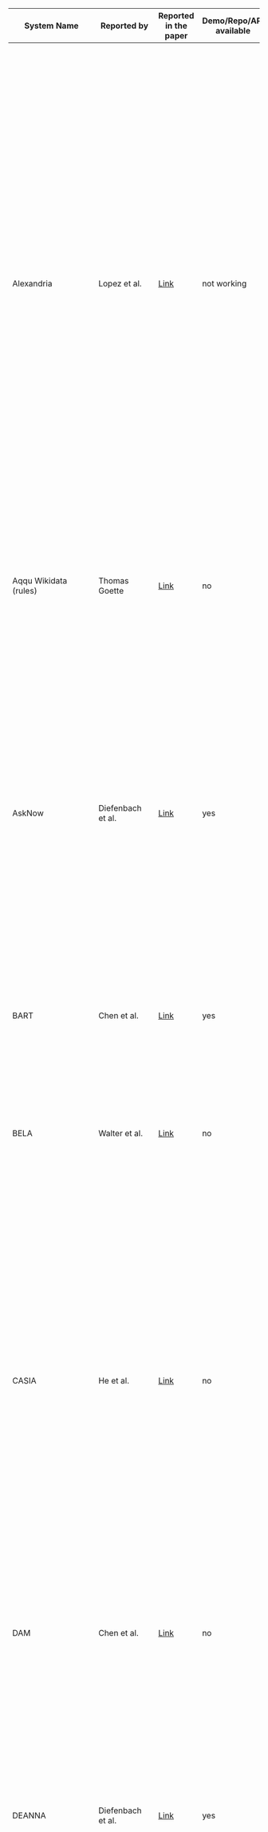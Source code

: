 | System Name                          | Reported by                          | Reported in the paper                                                                                                                                                                                                                                                                                         | Demo/Repo/API available | Link to Demo/Repo/API                                                                                                                                          | Original paper                                                                                                                                                                                                                                                                                                | System description                                                                                                                                                                                                                                                                                                                                                                                                                                                                                                                                                                                                                                                                                                                                                                                                                                                                                                                                                                                                                                                                                      | Reference                                                                                                                                                                                                                                                                                                                                                                                                                                                                                                                                                                                                                                                                                                                                                                                                              |
| ------------------------------------ | ------------------------------------ | ------------------------------------------------------------------------------------------------------------------------------------------------------------------------------------------------------------------------------------------------------------------------------------------------------------- | ----------------------- | -------------------------------------------------------------------------------------------------------------------------------------------------------------- | ------------------------------------------------------------------------------------------------------------------------------------------------------------------------------------------------------------------------------------------------------------------------------------------------------------- | ------------------------------------------------------------------------------------------------------------------------------------------------------------------------------------------------------------------------------------------------------------------------------------------------------------------------------------------------------------------------------------------------------------------------------------------------------------------------------------------------------------------------------------------------------------------------------------------------------------------------------------------------------------------------------------------------------------------------------------------------------------------------------------------------------------------------------------------------------------------------------------------------------------------------------------------------------------------------------------------------------------------------------------------------------------------------------------------------------- | ---------------------------------------------------------------------------------------------------------------------------------------------------------------------------------------------------------------------------------------------------------------------------------------------------------------------------------------------------------------------------------------------------------------------------------------------------------------------------------------------------------------------------------------------------------------------------------------------------------------------------------------------------------------------------------------------------------------------------------------------------------------------------------------------------------------------- |
| Alexandria                           | Lopez et al.                         | [Link](https://www.sciencedirect.com/science/article/pii/S157082681300022X?casa_token=NBVj-I48uxAAAAAA:izoYV-LubTYApUYRCtnZFPuvdACyWHHNnwVBjo1S1K24AiXYmMde9vdEBsCxdpAvlfNvPswrzr8#br000150)                                                                                                                  | not working             | [Link](http://alexandria.neofonie.de/)                                                                                                                         | [Link](https://link.springer.com/chapter/10.1007/978-3-662-46641-4_8)                                                                                                                                                                                                                                         | Alexandria is a German question answering system over a domain ontology that was built primarily with data from Freebase, Authors propose a new formal query building approach that consists of two stages. In the first stage, they predict the query structure of the question and leverage the structure to constrain the generation of the candidate queries and propose a novel graph generation framework to handle the structure prediction task and design an encoder-decoder model to predict the argument of the predetermined operation in each generative step. In the second stage, they follow the previous methods to rank the candidate queries. predict the query structure of the question and leverage the structure to constrain the generation of the candidate queries and propose a novel graph generation framework to handle the structure prediction task and design an encoder-decoder model to predict the argument of the predetermined operation in each generative step. In the second stage, they follow the previous methods to rank the candidate queries.            | Chen et al. only one triple, provide a modular, easy-toextend QA pipeline and evaluate it on the SimpleQuestionsWikidata benchmark. Ranking is learned from the training set.                                                                                                                                                                                                                                                                                                                                                                                                                                                                                                                                                                                                                                          |
| Aqqu Wikidata (rules)                | Thomas Goette                        | [Link](https://ad-publications.cs.uni-freiburg.de/theses/Master_Thomas_Götte_2021.pdf)                                                                                                                                                                                                                        | no                      | -                                                                                                                                                              | [Link](https://ad-publications.cs.uni-freiburg.de/theses/Master_Thomas_Götte_2021.pdf)                                                                                                                                                                                                                        | Author focus on simple questions which means that the corresponding SPARQL query contains only one triple, provide a modular, easy-toextend QA pipeline and evaluate it on the SimpleQuestionsWikidata benchmark. Ranking with a set of weighted features.                                                                                                                                                                                                                                                                                                                                                                                                                                                                                                                                                                                                                                                                                                                                                                                                                                              | Thomas Goette                                                                                                                                                                                                                                                                                                                                                                                                                                                                                                                                                                                                                                                                                                                                                                                                          |
| AskNow                               | Diefenbach et al.                    | [Link](http://www.semantic-web-journal.net/system/files/swj2038.pdf)                                                                                                                                                                                                                                          | yes                     | [Link](https://github.com/AskNowQA)                                                                                                                            | [Link](https://www.springerprofessional.de/en/asknow-a-framework-for-natural-language-query-formalization-in-s/10191942)                                                                                                                                                                                      | Authors propose a framework, called AskNow, where users can pose queries in English to a target RDF knowledge base (e.g. DBpedia), which are first normalized into an intermediary canonical syntactic form, called Normalized Query Structure (NQS), and then translated into SPARQL queries. NQS facilitates the identification of the desire (or expected output information) and the user-provided input information, and establishing their mutual semantic relationship. At the same time, it is sufficiently adaptive to query paraphrasing. We have empirically evaluated the framework with respect to the syntactic robustness of NQS and semantic accuracy of the SPARQL translator on standard benchmark datasets.                                                                                                                                                                                                                                                                                                                                                                          | Dubey et al.                                                                                                                                                                                                                                                                                                                                                                                                                                                                                                                                                                                                                                                                                                                                                                                                           |
| BART                                 | Chen et al.                          | [Link](https://arxiv.org/pdf/2111.00732.pdf)                                                                                                                                                                                                                                                                  | yes                     | [Link](https://github.com/pytorch/fairseq/blob/main/examples/bart/README.md)                                                                                   | [Link](https://arxiv.org/abs/1910.13461)                                                                                                                                                                                                                                                                      | BART is a strong pre-trained sequence-tosequence model, that treats the problem of KGQA as a conventional machine translation task from NLQ to SPARQL.                                                                                                                                                                                                                                                                                                                                                                                                                                                                                                                                                                                                                                                                                                                                                                                                                                                                                                                                                  | Lewis et al.                                                                                                                                                                                                                                                                                                                                                                                                                                                                                                                                                                                                                                                                                                                                                                                                           |
| BELA                                 | Walter et al.                        | [Link](https://download.hrz.tu-darmstadt.de/pub/FB20/Dekanat/Publikationen/UKP/76500354.pdf)                                                                                                                                                                                                                  | no                      | -                                                                                                                                                              | [Link](https://download.hrz.tu-darmstadt.de/pub/FB20/Dekanat/Publikationen/UKP/76500354.pdf)                                                                                                                                                                                                                  | Authors present a question answering system architecture whichprocesses natural language questions in a pipeline consisting of five steps:i) question parsing and query template generation, ii) lookup in an inverted index, iii) string similarity computation, iv) lookup in a lexicaldatabase in order to find synonyms, and v) semantic similarity computation                                                                                                                                                                                                                                                                                                                                                                                                                                                                                                                                                                                                                                                                                                                                     | Walter et al.                                                                                                                                                                                                                                                                                                                                                                                                                                                                                                                                                                                                                                                                                                                                                                                                          |
| CASIA                                | He et al.                            | [Link](http://nlpr-web.ia.ac.cn/cip/~liukang/liukangPageFile/QALD-3.pdf)                                                                                                                                                                                                                                      | no                      | -                                                                                                                                                              | [Link](http://nlpr-web.ia.ac.cn/cip/~liukang/liukangPageFile/QALD-3.pdf)                                                                                                                                                                                                                                      | CASIA implements a basic pipeline framework which consists three main components, including question analysis, resource mapping and SPARQL generation. Inspecific, authors first employ shallow and deep linguistic analysis to transform NL-queriesinto a set of Query Triples with <subject, predict, object> format. Second, they mapeach phrase in Query Triple to the corresponding resource (class, entity, or property)in DBpedia. As a result, Ontology Triples are generated. Thirdly, the SPARQL querieswill be constructed based on Ontology Triple and question type. At last, the generatedSPARQL queries is used to search on the Linked Data, and the best answer can bepicked out through validating and ranking.                                                                                                                                                                                                                                                                                                                                                                       | He et al.                                                                                                                                                                                                                                                                                                                                                                                                                                                                                                                                                                                                                                                                                                                                                                                                              |
| DAM                                  | Chen et al.                          | [Link](https://arxiv.org/pdf/2111.00732.pdf)                                                                                                                                                                                                                                                                  | no                      | -                                                                                                                                                              | [Link](https://ur.booksc.me/book/82262350/2e40d5)                                                                                                                                                                                                                                                             | Authors propose a transformer-based deep attentive semantic matching model (DAM), to identify the KB relations corresponding to the questions. The DAM is completely based on the attention mechanism and applies the fine-grained word-level attention to enhance the matching of questions and relations. On the basis of the DAM, we build a three-stage KBQA pipeline system                                                                                                                                                                                                                                                                                                                                                                                                                                                                                                                                                                                                                                                                                                                        | Chen et al.                                                                                                                                                                                                                                                                                                                                                                                                                                                                                                                                                                                                                                                                                                                                                                                                            |
| DEANNA                               | Diefenbach et al.                    | [Link](http://www.semantic-web-journal.net/system/files/swj2038.pdf)                                                                                                                                                                                                                                          | yes                     | [Link](https://www.mpi-inf.mpg.de/departments/databases-and-information-systems/research/yago-naga/deanna)                                                     | [Link](https://aclanthology.org/D12-1035.pdf)                                                                                                                                                                                                                                                                 | The method is based on an integer linear program to solve several disambiguation tasks jointly: the segmentation of questions into phrases; the mapping of phrases to semantic entities, classes, and relations; and the construction of SPARQL triple patterns. Our solution harnesses the rich type system provided by knowledge bases in the web of linked data, to constrain our semantic-coherence objective function.                                                                                                                                                                                                                                                                                                                                                                                                                                                                                                                                                                                                                                                                             | Yahya et al.                                                                                                                                                                                                                                                                                                                                                                                                                                                                                                                                                                                                                                                                                                                                                                                                           |
| DeepPavlov KBQA                      | Evseev D. A. et al                   | [Link](https://www.dialog-21.ru/media/5088/evseevdaplusarkhipov-myu-048.pdf)                                                                                                                                                                                                                                  | yes                     | [Link](http://docs.deeppavlov.ai/en/master/features/models/kbqa.html)                                                                                          | [Link](https://www.dialog-21.ru/media/5088/evseevdaplusarkhipov-myu-048.pdf)                                                                                                                                                                                                                                  | For translation of a question to a SPARQL query, authors first define the type of the query template. Then they fill the empty slots in the template with entities, relations from Wikidata and constraints. For entity detection BERT sequence labeling model is used. Relation ranking is performed by BiLSTM, path ranking—by BERT-based ranking model.This KBQA system is capable of answering complex questions with logical or comparative reasoning and was released as a component of open-source DeepPavlov library.                                                                                                                                                                                                                                                                                                                                                                                                                                                                                                                                                                           | Evseev D. A. et al.                                                                                                                                                                                                                                                                                                                                                                                                                                                                                                                                                                                                                                                                                                                                                                                                    |
| DTQA                                 | Omar et al.                          | [Link](http://ceur-ws.org/Vol-2980/paper312.pdf)                                                                                                                                                                                                                                                              | no                      | -                                                                                                                                                              | [Link](https://ojs.aaai.org/index.php/AAAI/article/view/17988)                                                                                                                                                                                                                                                | Authors demonstrate Deep Thinking Question Answering (DTQA), a semantic parsing and reasoning-based KBQA system. DTQA (1) integrates multiple, reusable modules that are trained specifically for their individual tasks (e.g. semantic parsing, entity linking, and relationship linking), eliminating the need for end-to-end KBQA training data; (2) leverages semantic parsing and a reasoner for improved question understanding.                                                                                                                                                                                                                                                                                                                                                                                                                                                                                                                                                                                                                                                                  | Abdelaziz et al.                                                                                                                                                                                                                                                                                                                                                                                                                                                                                                                                                                                                                                                                                                                                                                                                       |
| ElNeuQA-ConvS2S                      | Diomedi, Hogan                       | [Link](https://arxiv.org/pdf/2107.02865.pdf)                                                                                                                                                                                                                                                                  | yes                     | [Link](https://github.com/thesemanticwebhero/ElNeuKGQA)                                                                                                        | [Link](https://arxiv.org/pdf/2107.02865.pdf)                                                                                                                                                                                                                                                                  | Authors propose an approach, called ElNeuQA, that combines EL with NMT. Specifically, an EL system is used to identify entity mentions in the question and link them to the knowledge graph. They combine this with an NMT model that is trained and used to generate template queries with placeholders for entities. Also the model is strengthened with ConvS2S (Convolutional Sequence-to-Sequence): a CNN-based architecture, featuring gated linear units, residual connections, and attention.                                                                                                                                                                                                                                                                                                                                                                                                                                                                                                                                                                                                   | Diomedi, Hogan                                                                                                                                                                                                                                                                                                                                                                                                                                                                                                                                                                                                                                                                                                                                                                                                         |
| Elon                                 | Zheng et. al.                        | [Link](https://arxiv.org/pdf/1910.09760.pdf)                                                                                                                                                                                                                                                                  | yes                     | [Link](https://github.com/bszabo94/Elon), demo not working [Link](http://QALD-beta.cs.upb.de:443/)                                                             | [Link](https://arxiv.org/pdf/1910.09760.pdf)                                                                                                                                                                                                                                                                  | Elon by Szab´o Bence et al. from Paderborn University in Germany stemsfrom a student project and is available at [Link](http://QALD-beta.cs.upb.de:443/.It) is based on an own dictionary and not yet published.                                                                                                                                                                                                                                                                                                                                                                                                                                                                                                                                                                                                                                                                                                                                                                                                                                                                                        | Zheng et. al.                                                                                                                                                                                                                                                                                                                                                                                                                                                                                                                                                                                                                                                                                                                                                                                                          |
| Frankenstein                         | Liang et al.                         | [Link](https://assets.researchsquare.com/files/rs-70794/v1_stamped.pdf)                                                                                                                                                                                                                                       | yes                     | [Link](https://github.com/WDAqua/Frankenstein)                                                                                                                 | [Link](https://dl.acm.org/doi/fullHtml/10.1145/3178876.3186023)                                                                                                                                                                                                                                               | Modern question answering (QA) systems need to flexibly integrate a number of components specialised to fulfil specific tasks in a QA pipeline. Since a number of different software components exist that implement different strategies for each of these tasks, it is a major challenge to select and combine the most suitable components into a QA system, given the characteristics of a question. The authors study this optimisation problem and train classifiers, which take features of a question as input and have the goal of optimising the selection of QA components based on those features and devise a greedy algorithm to identify the pipelines that include the suitable components and can effectively answer the given question. We implement this model within Frankenstein, a QA framework able to select QA components and compose QA pipelines. Evaluation results not only suggest that Frankenstein precisely solves the QA optimisation problem but also enables the automatic composition of optimised QA pipelines, which outperform the static Baseline QA pipeline. | Singh et al.                                                                                                                                                                                                                                                                                                                                                                                                                                                                                                                                                                                                                                                                                                                                                                                                           |
| FREyA                                | Lopez et al.                         | [Link](https://arxiv.org/pdf/2105.00811.pdf)                                                                                                                                                                                                                                                                  | no                      | -                                                                                                                                                              | [Link](https://link.springer.com/content/pdf/10.1007%2F978-3-642-13486-9_8.pdf)                                                                                                                                                                                                                               | FREyA combines syntactic parsing with the knowledge encoded in ontologies in order to reduce the customisation effort. If the system fails to automatically derive an answer, it will generate clarification dialogs for the user. The user’s selections are saved and used for training the system in order to improve its performance over time.                                                                                                                                                                                                                                                                                                                                                                                                                                                                                                                                                                                                                                                                                                                                                      | Damljanovic et al.                                                                                                                                                                                                                                                                                                                                                                                                                                                                                                                                                                                                                                                                                                                                                                                                     |
| gAnswer                              | Omar et al.                          | [Link](http://ceur-ws.org/Vol-2980/paper312.pdf)                                                                                                                                                                                                                                                              | not working             | [Link](http://59.108.48.18:8080/gAnswer/ganswer.jsp), [Link](http://ganswer.gstore-pku.com/)                                                                   | [Link](https://ieeexplore.ieee.org/stamp/stamp.jsp?arnumber=8085196&casa_token=tKoH05rK3M0AAAAA:5fYhLLMidsRm4ibH-JoOaJst81ulY3_oS3crqTO_sLGAOjmVhQEFAvnTnd4v5ZpLqpsnIhhSF5k_&tag=1)                                                                                                                           | Authors propose a semantic query graph to model the query intention in the natural language question in a structural way, based on which, RDF Q/A is reduced to subgraph matching problem. They resolve the ambiguity of natural language questions at the time when matches of query are found. The cost of disambiguation is saved if there are no matching found. Two different frameworks to build the semantic query graph are proposed, gAnswer is relation (edge)-first.                                                                                                                                                                                                                                                                                                                                                                                                                                                                                                                                                                                                                         | Hu et al.                                                                                                                                                                                                                                                                                                                                                                                                                                                                                                                                                                                                                                                                                                                                                                                                              |
| gAnswer2                             | Zheng et. al.                        | [Link](https://arxiv.org/pdf/1910.09760.pdf)                                                                                                                                                                                                                                                                  | no                      | -                                                                                                                                                              | [Link](https://ieeexplore.ieee.org/stamp/stamp.jsp?arnumber=8085196)                                                                                                                                                                                                                                          | Authors propose a semantic query graph to model the query intention in the natural language question in a structural way, based on which, RDF Q/A is reduced to subgraph matching problem. They resolve the ambiguity of natural language questions at the time when matches of query are found. The cost of disambiguation is saved if there are no matching found. Two different frameworks to build the semantic query graph are proposed, gAnswer2 is node-first.                                                                                                                                                                                                                                                                                                                                                                                                                                                                                                                                                                                                                                   | Hu et al.                                                                                                                                                                                                                                                                                                                                                                                                                                                                                                                                                                                                                                                                                                                                                                                                              |
| gGCN                                 | Wu et al.                            | [Link](https://arxiv.org/pdf/2101.01510.pdf)                                                                                                                                                                                                                                                                  | no                      | -                                                                                                                                                              | [Link](https://arxiv.org/pdf/2101.01510.pdf)                                                                                                                                                                                                                                                                  | Authors present a relational graph convolutional network (RGCN)-based model gRGCN for semantic parsing in KBQA. gRGCN extracts the global semantics of questions and their corresponding query graphs, including structure semantics via RGCN and relational semantics (label representation of relations between entities) via a hierarchical relation attention mechanism.The gGCN model is obtained from gRGCN by replacing RGCN with Graph Convolutional Network (GCN)                                                                                                                                                                                                                                                                                                                                                                                                                                                                                                                                                                                                                              | Wu et al.                                                                                                                                                                                                                                                                                                                                                                                                                                                                                                                                                                                                                                                                                                                                                                                                              |
| GGNN                                 | Sorokin and Gurevych                 | [Link](https://aclanthology.org/C18-1280.pdf)                                                                                                                                                                                                                                                                 | yes                     | [Link](https://github.com/UKPLab/coling2018-graph-neural-networks-question-answering)                                                                          | [Link](https://aclanthology.org/C18-1280.pdf)                                                                                                                                                                                                                                                                 | Authors address the problem of learning vector representations for complex semantic parses that consist of multiple entities and relations. For each input question, they construct an explicit structural semantic parse (semantic graph). Semantic parses can be deterministically converted to a query to extract the answers from the KB. To investigate ways to encode the structure of a semantic parse and to improve the performance for more complex questions, authors adapt Gated Graph Neural Networks (GGNNs), described in Li et al. (2016), to process and score semantic parses.                                                                                                                                                                                                                                                                                                                                                                                                                                                                                                        | Sorokin and Gurevych                                                                                                                                                                                                                                                                                                                                                                                                                                                                                                                                                                                                                                                                                                                                                                                                   |
| GRAFT-Net                            | Y Feng et al.                        | [Link](https://arxiv.org/pdf/2112.06109.pdf)                                                                                                                                                                                                                                                                  | yes                     | [Link](https://github.com/haitian-sun/GraftNet)                                                                                                                | [Link](https://arxiv.org/abs/1809.00782)                                                                                                                                                                                                                                                                      | Authors propose a novel graph convolution based neural network, called GRAFT-Net (Graphs of Relations Among Facts and Text Networks), specifically designed to operate over heterogeneous graphs of KB facts and text sentences. First, they propose heterogeneous update rulesthat handle KB nodes differently from the textnodes: for instance, LSTM-based updates are usedto propagate information into and out of text nodes. Second, authors introduce a directed propagation method, inspired by personalized Pagerankin IR (Haveliwala, 2002).                                                                                                                                                                                                                                                                                                                                                                                                                                                                                                                                                   | Sun et al.                                                                                                                                                                                                                                                                                                                                                                                                                                                                                                                                                                                                                                                                                                                                                                                                             |
| GRAFT-Net + Clocq                    | Christmann P. et al.                 | [Link](https://arxiv.org/pdf/2108.08597.pdf)                                                                                                                                                                                                                                                                  | yes                     | [Link](https://github.com/PhilippChr/CLOCQ) (demo is available for further work on CLOCQ)                                                                      | [Link](https://arxiv.org/pdf/2108.08597.pdf)                                                                                                                                                                                                                                                                  | This work presents CLOCQ, an efficient method that prunes irrelevant parts of the search space using KB-aware signals. CLOCQ uses a top-𝑘 query processor over score-ordered lists of KB items that combine signals about lexical matching, relevance to the question, coherence among candidate items, and connectivity in the KB graph.                                                                                                                                                                                                                                                                                                                                                                                                                                                                                                                                                                                                                                                                                                                                                               | Christmann P. et al .                                                                                                                                                                                                                                                                                                                                                                                                                                                                                                                                                                                                                                                                                                                                                                                                  |
| gRGCN                                | Wu et al.                            | [Link](https://arxiv.org/pdf/2101.01510.pdf)                                                                                                                                                                                                                                                                  | no                      | -                                                                                                                                                              | [Link](https://arxiv.org/pdf/2101.01510.pdf)                                                                                                                                                                                                                                                                  | Authors present a relational graph convolutional network (RGCN)-based model gRGCN for semantic parsing in KBQA. gRGCN extracts the global semantics of questions and their corresponding query graphs, including structure semantics via RGCN and relational semantics (label representation of relations between entities) via a hierarchical relation attention mechanism.                                                                                                                                                                                                                                                                                                                                                                                                                                                                                                                                                                                                                                                                                                                            | Wu et al.                                                                                                                                                                                                                                                                                                                                                                                                                                                                                                                                                                                                                                                                                                                                                                                                              |
| Hakimov                              | Diefenbach et al.                    | [Link](http://www.semantic-web-journal.net/system/files/swj2038.pdf)                                                                                                                                                                                                                                          | no                      | -                                                                                                                                                              | [Link](https://www.semanticscholar.org/paper/Applying-Semantic-Parsing-to-Question-Answering-the-Hakimov-Unger/126ee532d48302b31f899ab392c51ad982ee5cad)                                                                                                                                                      | Authors investigate how much lexical knowledge would need to be added so that a semantic parsing approach can perform well on unseen data. We manually add a set of lexical entries on the basis of analyzing the test portion of the QALD-4 dataset. Further, we analyze if a state-of-the-art tool for inducing ontology lexica from corpora can derive these lexical entries automatically.                                                                                                                                                                                                                                                                                                                                                                                                                                                                                                                                                                                                                                                                                                          | Hakimov et al.                                                                                                                                                                                                                                                                                                                                                                                                                                                                                                                                                                                                                                                                                                                                                                                                         |
| HGNet                                | Chen et al.                          | [Link](https://arxiv.org/pdf/2111.00732.pdf)                                                                                                                                                                                                                                                                  | yes                     | [Link](https://github.com/Bahuia/HGNet)                                                                                                                        | [Link](https://arxiv.org/pdf/2111.00732.pdf)                                                                                                                                                                                                                                                                  | Hierarchical Graph Generation Network (HGNet) focues on generating search query by proposing a new unified query graph grammar to adapt to SPARQL's syntax. FIrstly, the autho ranks top k entity, relation, and value by ralation ranking and pattern matching. Secondly, HGNet is used to encde and decode the natural questions to generate query graph. The project is open-sourced on github.                                                                                                                                                                                                                                                                                                                                                                                                                                                                                                                                                                                                                                                                                                      | Chen et al.                                                                                                                                                                                                                                                                                                                                                                                                                                                                                                                                                                                                                                                                                                                                                                                                            |
| HR-BiLSTM                            | Chen et al.                          | [Link](https://arxiv.org/pdf/2111.00732.pdf)                                                                                                                                                                                                                                                                  | no                      | -                                                                                                                                                              | [Link](https://arxiv.org/pdf/1704.06194.pdf)                                                                                                                                                                                                                                                                  | Authors propose a hierarchical recurrent neural network enhanced by residual learning which detects KB relations given an input question. The method uses deep residual bidirectional LSTMs to compare questions and relation names via different levels of abstraction. Additionally, they propose a simple KBQA system that integrates entity linking and our proposed relation detector to make the two components enhance each other                                                                                                                                                                                                                                                                                                                                                                                                                                                                                                                                                                                                                                                                | Yu et al.                                                                                                                                                                                                                                                                                                                                                                                                                                                                                                                                                                                                                                                                                                                                                                                                              |
| Intui2                               | Diefenbach et al.                    | [Link](http://www.semantic-web-journal.net/system/files/swj2038.pdf)                                                                                                                                                                                                                                          | no                      | -                                                                                                                                                              | [Link](http://ceur-ws.org/Vol-1179/CLEF2013wn-QALD3-Dima2013.pdf)                                                                                                                                                                                                                                             | The system takes as input a natural language question formulated in English and generates an equivalent SPARQL query. The mapping is based on the analysis of the syntactic patterns present in the input question.                                                                                                                                                                                                                                                                                                                                                                                                                                                                                                                                                                                                                                                                                                                                                                                                                                                                                     | Corina Dima                                                                                                                                                                                                                                                                                                                                                                                                                                                                                                                                                                                                                                                                                                                                                                                                            |
| Intui3                               | Diefenbach et al.                    | [Link](http://www.semantic-web-journal.net/system/files/swj2038.pdf)                                                                                                                                                                                                                                          | no                      | -                                                                                                                                                              | [Link](http://ceur-ws.org/Vol-1180/CLEF2014wn-QA-Dima2014.pdf)                                                                                                                                                                                                                                                | The system accepts as input a question formulated in natural language (in English), and uses syntactic and semantic information to construct its interpretation with respect to a given database of RDF triples (in this case DBpedia 3.9). The interpretation is mapped to the corresponding SPARQL query, which is then run against a SPARQL endpoint to retrieve the answers to the initial question.                                                                                                                                                                                                                                                                                                                                                                                                                                                                                                                                                                                                                                                                                                | Corina Dima                                                                                                                                                                                                                                                                                                                                                                                                                                                                                                                                                                                                                                                                                                                                                                                                            |
| ISOFT                                | Diefenbach et al.                    | [Link](http://www.semantic-web-journal.net/system/files/swj2038.pdf)                                                                                                                                                                                                                                          | no                      | -                                                                                                                                                              | [Link](http://ceur-ws.org/Vol-1180/CLEF2014wn-QA-ParkEt2014.pdf)                                                                                                                                                                                                                                              | Authors use natural language processing tools to extract slots and SPARQL templates from the question and semantic similarity to map a natural language question to a SPARQL query.                                                                                                                                                                                                                                                                                                                                                                                                                                                                                                                                                                                                                                                                                                                                                                                                                                                                                                                     | Park et al.                                                                                                                                                                                                                                                                                                                                                                                                                                                                                                                                                                                                                                                                                                                                                                                                            |
| KBQA-Adapter                         | Oliya A et al                        | [Link](https://aclanthology.org/2021.emnlp-main.345.pdf)                                                                                                                                                                                                                                                      | yes                     | [Link](https://github.com/wudapeng268/KBQA-Adapter)                                                                                                            | [Link](https://arxiv.org/pdf/1907.07328.pdf)                                                                                                                                                                                                                                                                  | In this paper, we propose a simple mapping method, named representation adapter, to learn the representation mapping for both seen and unseen relations based on previously learned relation embedding. The authors employ the adversarial objective and the reconstruction objective to improve the mapping performance                                                                                                                                                                                                                                                                                                                                                                                                                                                                                                                                                                                                                                                                                                                                                                                | Wu et al.                                                                                                                                                                                                                                                                                                                                                                                                                                                                                                                                                                                                                                                                                                                                                                                                              |
| KGQAn                                | Omar et al.                          | [Link](http://ceur-ws.org/Vol-2980/paper312.pdf)                                                                                                                                                                                                                                                              | yes                     | [Link](https://www.youtube.com/watch?v=Pdun0cG5PUE&ab_channel=RehamOsama)                                                                                      | [Link](http://ceur-ws.org/Vol-2980/paper312.pdf)                                                                                                                                                                                                                                                              | KGQAn transforms a question into semantically equivalent SPARQL queries via a novel three-phase strategy based on natural language models trained generally for understanding and leveraging short English text. Without preprocessing or annotated questions on KGs, KGQAn outperformed the existing systems in KG question answering by an improvement of at least 33% in F1-measure and 61% in precision                                                                                                                                                                                                                                                                                                                                                                                                                                                                                                                                                                                                                                                                                             | Omar et al.                                                                                                                                                                                                                                                                                                                                                                                                                                                                                                                                                                                                                                                                                                                                                                                                            |
| KrantikariQA (Pairwise)              | G Maheshwari et. al.                 | [Link](https://arxiv.org/pdf/1811.01118.pdf)                                                                                                                                                                                                                                                                  | yes                     | [Link](https://github.com/AskNowQA/KrantikariQA)                                                                                                               | [Link](https://arxiv.org/pdf/1811.01118.pdf)                                                                                                                                                                                                                                                                  | Authors conduct an empirical investigation of neural query graph ranking approaches for the task of complex question answering over knowledge graphs. They experiment with six different ranking models and propose a novel self-attention based slot matching model which exploits the inherent structure of query graphs. Pairwise counterparts perform worse.                                                                                                                                                                                                                                                                                                                                                                                                                                                                                                                                                                                                                                                                                                                                        | G Maheshwari et. al.                                                                                                                                                                                                                                                                                                                                                                                                                                                                                                                                                                                                                                                                                                                                                                                                   |
| KrantikariQA (Pointwise)             | G Maheshwari et. al.                 | [Link](https://arxiv.org/pdf/1811.01118.pdf)                                                                                                                                                                                                                                                                  | yes                     | [Link](https://github.com/AskNowQA/KrantikariQA)                                                                                                               | [Link](https://arxiv.org/pdf/1811.01118.pdf)                                                                                                                                                                                                                                                                  | Authors conduct an empirical investigation of neural query graph ranking approaches for the task of complex question answering over knowledge graphs. They experiment with six different ranking models and propose a novel self-attention based slot matching model which exploits the inherent structure of query graphs. Pointwise models generally outperform their pairwise counterparts when trained on small datasets but have a comparable performance otherwise.                                                                                                                                                                                                                                                                                                                                                                                                                                                                                                                                                                                                                               | G Maheshwari et. al.                                                                                                                                                                                                                                                                                                                                                                                                                                                                                                                                                                                                                                                                                                                                                                                                   |
| LAMA                                 | Radoev et. al.                       | [Link](http://www.semantic-web-journal.net/system/files/swj2537.pdf)                                                                                                                                                                                                                                          | no                      | -                                                                                                                                                              | [Link](http://www.semantic-web-journal.net/system/files/swj2537.pdf)                                                                                                                                                                                                                                          | The proposed method is based on transforming natural language questions into SPARQL queries by leveraging the syntactic information of questions. Authors describe a set of lexico-syntactic patterns used to automatically generate triple patterns and SPARQL queries.                                                                                                                                                                                                                                                                                                                                                                                                                                                                                                                                                                                                                                                                                                                                                                                                                                | Radoev et. al.                                                                                                                                                                                                                                                                                                                                                                                                                                                                                                                                                                                                                                                                                                                                                                                                         |
| Liang et al.                         | Liang et al.                         | [Link](https://assets.researchsquare.com/files/rs-70794/v1_stamped.pdf)                                                                                                                                                                                                                                       | yes                     | [Link](https://github.com/Sylvia-Liang/QAsparql)                                                                                                               | [Link](https://assets.researchsquare.com/files/rs-70794/v1_stamped.pdf)                                                                                                                                                                                                                                       | Authors propose a new QA system for translating natural language questions into SPARQL queries. The key idea is to break up the translation process into 5 smaller, more manageable sub-tasks and use ensemble machine learning methods as well as Tree-LSTM-based neural network models to automatically learn and translate a natural language question into a SPARQL query.                                                                                                                                                                                                                                                                                                                                                                                                                                                                                                                                                                                                                                                                                                                          | Liang et al.                                                                                                                                                                                                                                                                                                                                                                                                                                                                                                                                                                                                                                                                                                                                                                                                           |
| LingTeQA                             | D. Nhuan et al.                      | [Link](https://ieeexplore.ieee.org/abstract/document/9282949)                                                                                                                                                                                                                                                 | no                      | -                                                                                                                                                              | [Link](https://ieeexplore.ieee.org/abstract/document/9282949)                                                                                                                                                                                                                                                 | Authors introduce a Question-Answering (QA) system that allows users to ask questions in English. The uniqueness of this system is its ability to answer questions containing linguistic terms, i.e., concepts such as SMALL, LARGE, or TALL. Those concepts are defined via membership functions drawn by users using a dedicated software designed for entering ‘shapes’ of these functions. The system is built based on an analogical problem solving approach, and is suitable for providing users with comprehensive answers.                                                                                                                                                                                                                                                                                                                                                                                                                                                                                                                                                                     | D. Nhuan et al.                                                                                                                                                                                                                                                                                                                                                                                                                                                                                                                                                                                                                                                                                                                                                                                                        |
| Luo et al.                           | Wu et al.                            | [Link](https://arxiv.org/pdf/2101.01510.pdf)                                                                                                                                                                                                                                                                  | no                      | -                                                                                                                                                              | [Link](https://aclanthology.org/D18-1242.pdf)                                                                                                                                                                                                                                                                 | Authors propose a neural network based approach to improve the performance of semantic similarity measurement in complex question answering. Given candidate query graphs generated from one question, their model embeds the question surface and predicate sequences into a uniform vector space. The main difference between their approach and previous methods is that the authors integrate hidden vectors of various semantic components and encode their interaction as the hidden semantics of the entire query graph. In addition, to cope with different semantic components of a query graph, dependency parsing information is leveraged as a complementary of sentential information for question encoding, which makes the model better align each component to the question.                                                                                                                                                                                                                                                                                                            | Luo et al.                                                                                                                                                                                                                                                                                                                                                                                                                                                                                                                                                                                                                                                                                                                                                                                                             |
| mBERT                                | Zhou Y. et al.                       | [Link](https://aclanthology.org/2021.naacl-main.465.pdf)                                                                                                                                                                                                                                                      | no                      | -                                                                                                                                                              | [Link](https://aclanthology.org/2021.naacl-main.465.pdf)                                                                                                                                                                                                                                                      | A KGQA baseline, proposed in Zhou et al. for multilingual QA , implemented with fine-tuning pre-trained multilingual models (e.g. mBERT) in source language and directly perform inference in target language.                                                                                                                                                                                                                                                                                                                                                                                                                                                                                                                                                                                                                                                                                                                                                                                                                                                                                          | Zhou Y. et al.                                                                                                                                                                                                                                                                                                                                                                                                                                                                                                                                                                                                                                                                                                                                                                                                         |
| MemNN                                | Oliya A et al                        | [Link](https://aclanthology.org/2021.emnlp-main.345.pdf)                                                                                                                                                                                                                                                      | no                      | -                                                                                                                                                              | [Link](https://arxiv.org/abs/1506.02075)                                                                                                                                                                                                                                                                      | Authors present an embedding-based QA system developed under the framework of Memory Networks (MemNNs) (Weston et al., 2015; Sukhbaatar et al., 2015). Memory Networks are learning systems centered around a memory component that can be read and written to, with a particular focus on cases where the relationship between the input and response languages (here natural language) and the storage language (here, the facts from KBs) is performed by embedding all of them in the same vector space. The setting of the simple QA corresponds to the elementary operation of performing a single lookup in the memory.                                                                                                                                                                                                                                                                                                                                                                                                                                                                          | Bordes et al.                                                                                                                                                                                                                                                                                                                                                                                                                                                                                                                                                                                                                                                                                                                                                                                                          |
| MHE                                  | Lopez et al.                         | [Link](https://www.sciencedirect.com/science/article/pii/S157082681300022X?casa_token=NBVj-I48uxAAAAAA:izoYV-LubTYApUYRCtnZFPuvdACyWHHNnwVBjo1S1K24AiXYmMde9vdEBsCxdpAvlfNvPswrzr8#br000150)                                                                                                                  | no                      | -                                                                                                                                                              | no paper submitted, mentioned only in the organizers report                                                                                                                                                                                                                                                   | MHE is a method for retrieving entities from an entity graph given an input query in natural language. It was developed by Marek Ciglan at the Institute of Informatics at the Slovak Academy of Sciences. The method relies on query annotation, where parts of the query are labeled with possible mappings to the given knowledge base. The annotations comprise entities and relations, and were generated by means of a gazetteer, in order to expand relations with synonyms, and a Wikifier tool, in order to annotate entities. From those annotations, MHE constructs possible sub-graphs as query interpretation hypotheses and matches them against the entity graph of DBpedia. MHE was the onlyQALD-2 participant that provided answers to alltypes of questions, performing best on string anddate questions.                                                                                                                                                                                                                                                                             | Only in organizers' report.                                                                                                                                                                                                                                                                                                                                                                                                                                                                                                                                                                                                                                                                                                                                                                                            |
| Multi-hop QGG                        | Zou et al.                           | [Link](https://arxiv.org/pdf/2111.06086.pdf)                                                                                                                                                                                                                                                                  | no                      | -                                                                                                                                                              | [Link](https://arxiv.org/pdf/2111.06086.pdf)                                                                                                                                                                                                                                                                  | Authors propose an end-to-end text-to-SPARQL baseline, which can effectively answer multitype complex questions, such as fact questions, dual-intent questions, boolean questions and counting questions, with Wikidata as the background knowledge base. The baseline's is implemented as relation-aware attention encoder and pointer network decoder.                                                                                                                                                                                                                                                                                                                                                                                                                                                                                                                                                                                                                                                                                                                                                | Zou et al.                                                                                                                                                                                                                                                                                                                                                                                                                                                                                                                                                                                                                                                                                                                                                                                                             |
| NHGG                                 | Chen et al.                          | [Link](https://arxiv.org/pdf/2111.00732.pdf)                                                                                                                                                                                                                                                                  | no                      | -                                                                                                                                                              | [Link](https://arxiv.org/pdf/2111.00732.pdf)                                                                                                                                                                                                                                                                  | Non-hierarchical Graph Generation (NHGG) integrates Outlining and Filling into one procedure. For AddVertex and AddEdge, the model directly predicts instances instead of classes. In this way, the query graph can be completed by only one decoding process without Filling operations.                                                                                                                                                                                                                                                                                                                                                                                                                                                                                                                                                                                                                                                                                                                                                                                                               | Chen et al.                                                                                                                                                                                                                                                                                                                                                                                                                                                                                                                                                                                                                                                                                                                                                                                                            |
| NSM                                  | Y Feng et al.                        | [Link](https://arxiv.org/pdf/2112.06109.pdf)                                                                                                                                                                                                                                                                  | yes                     | [Link](https://github.com/RichardHGL/WSDM2021_NSM)                                                                                                             | [Link](https://arxiv.org/pdf/2101.03737.pdf)                                                                                                                                                                                                                                                                  | Authors propose a novel teacher-student approach for the multi-hop KBQA task. In their approach, the student network aims to find the correct answer to the query, while the teacher network tries to learn intermediate supervision signals for improving the reasoning capacity of the student network. The major novelty lies in the design of the teacher network, where we utilize both forward and backward reasoning to enhance the learning of intermediate entity distributions. By considering bidirectional reasoning, the teacher network can produce more reliable intermediate supervision signals, which can alleviate the issue of spurious reasoning                                                                                                                                                                                                                                                                                                                                                                                                                                   | He et al.                                                                                                                                                                                                                                                                                                                                                                                                                                                                                                                                                                                                                                                                                                                                                                                                              |
| NSQA                                 | P.Kapanipathi et al.                 | [Link](https://aclanthology.org/2021.findings-acl.339.pdf)                                                                                                                                                                                                                                                    | no                      | -                                                                                                                                                              | [Link](https://aclanthology.org/2021.findings-acl.339.pdf)                                                                                                                                                                                                                                                    | Authors propose Neuro-Symbolic Question Answering (NSQA), a modular KBQA system, that leverages (1) Abstract Meaning Representation (AMR) parses for task-independent question understanding; (2) a simple yet effective graph transformation approach to convert AMR parses into candidate logical queries that are aligned to the KB; (3) a pipeline-based approach which integrates multiple, reusable modules that are trained specifically for their individual tasks (semantic parser, entity and relationship linkers, and neuro-symbolic reasoner) and do not require end-to-end training data.                                                                                                                                                                                                                                                                                                                                                                                                                                                                                                 | P.Kapanipathi et al.                                                                                                                                                                                                                                                                                                                                                                                                                                                                                                                                                                                                                                                                                                                                                                                                   |
| NT-GRAFT-Net                         | Y Feng et al.                        | [Link](https://arxiv.org/pdf/2112.06109.pdf)                                                                                                                                                                                                                                                                  | no                      | -                                                                                                                                                              | [Link](https://arxiv.org/pdf/2112.06109.pdf)                                                                                                                                                                                                                                                                  | Extension of NSM: authors replace NSM with GRAFT-Net in NT-NSMto create NT-GRAFT-Net and obtain 6.5-12.6%Hits@1 improvement on GRAFT-Net. GRAFT-Net is a novel graph convolution based neural network,called GRAFT-Net (Graphs of Relations AmongFacts and Text Networks), specifically designedto operate over heterogeneous graphs of KB factsand text sentences, proposed by Sun et al., 2018.                                                                                                                                                                                                                                                                                                                                                                                                                                                                                                                                                                                                                                                                                                       | Y Feng et al.                                                                                                                                                                                                                                                                                                                                                                                                                                                                                                                                                                                                                                                                                                                                                                                                          |
| NT-NSM                               | Y Feng et al.                        | [Link](https://arxiv.org/pdf/2112.06109.pdf)                                                                                                                                                                                                                                                                  | no                      | -                                                                                                                                                              | [Link](https://arxiv.org/pdf/2112.06109.pdf)                                                                                                                                                                                                                                                                  | Authors present NumericalTransformer on top of NSM, a state-of-the-art embedding-based KBQA model, to create NT-NSM. To enable better training, they propose two pre-training tasks with explicit numerical-oriented loss functions on two generated training datasets and a template-based data augmentation method for enriching ordinal constrained QA dataset.                                                                                                                                                                                                                                                                                                                                                                                                                                                                                                                                                                                                                                                                                                                                      | Y Feng et al.                                                                                                                                                                                                                                                                                                                                                                                                                                                                                                                                                                                                                                                                                                                                                                                                          |
| O-Ranking                            | Chen et al.                          | [Link](https://arxiv.org/pdf/2111.00732.pdf)                                                                                                                                                                                                                                                                  | no                      | -                                                                                                                                                              | [Link](https://arxiv.org/pdf/2111.00732.pdf)                                                                                                                                                                                                                                                                  | Outlining+Ranking (O-Rank) is an approach proposed by Chen et al. to generate AQG (Abstract Query Graph) by Outlining and subsequently produces the candidate graphs by enumerating the combination of instances to fill the AQG. Thereafter, the candidates are also ranked with CompQA.                                                                                                                                                                                                                                                                                                                                                                                                                                                                                                                                                                                                                                                                                                                                                                                                               | Chen et al.                                                                                                                                                                                                                                                                                                                                                                                                                                                                                                                                                                                                                                                                                                                                                                                                            |
| openQA                               | Marx et al.                          | [Link](https://dl.acm.org/doi/abs/10.1145/2660517.2660519?casa_token=fiz_S3BfluoAAAAA:H0XJuhnjMIH5CH_y7lO6_I7xmCUo_1Of3wwQx0CyYB6adVDVxjrn0Rq3HSJUmfSG4cFAoG1cXN7_Iw)                                                                                                                                         | yes                     | [Link](https://aksw.org/Projects/openQA.html)                                                                                                                  | [Link](https://dl.acm.org/doi/abs/10.1145/2660517.2660519?casa_token=fiz_S3BfluoAAAAA:H0XJuhnjMIH5CH_y7lO6_I7xmCUo_1Of3wwQx0CyYB6adVDVxjrn0Rq3HSJUmfSG4cFAoG1cXN7_Iw)                                                                                                                                         | Authors present a modular and extensible open-source question answering framework and demonstrate how the framework can be used by integrating two state-of-the-art question answering systems.                                                                                                                                                                                                                                                                                                                                                                                                                                                                                                                                                                                                                                                                                                                                                                                                                                                                                                         | Marx et al.                                                                                                                                                                                                                                                                                                                                                                                                                                                                                                                                                                                                                                                                                                                                                                                                            |
| Platypus                             | Orogat et al.                        | [Link](https://arxiv.org/pdf/2105.00811.pdf)                                                                                                                                                                                                                                                                  | yes                     | [Link](https://askplatyp.us) - only find result on QALD-7&8 demo available                                                                                     | [Link](https://arxiv.org/pdf/2105.00811.pdf)                                                                                                                                                                                                                                                                  | Platypus is an question answering platform which has been stoped maintaining after 2018. Platypus supports multilingual question answering by processing question in three steps: 1. convert natural question into internal logical representations. 2. rank the representations by their closeness to the correct interpretation of the question. 3. convert the representation into SPARQL query.                                                                                                                                                                                                                                                                                                                                                                                                                                                                                                                                                                                                                                                                                                     | Orogat et al.                                                                                                                                                                                                                                                                                                                                                                                                                                                                                                                                                                                                                                                                                                                                                                                                          |
| POMELO                               | Zhang et. al.                        | [Link](https://ojs.aaai.org/index.php/AAAI/article/view/10381)                                                                                                                                                                                                                                                | no                      | -                                                                                                                                                              | [Link](http://natalia.grabar.free.fr/publications/hamon-QALD2014.pdf)                                                                                                                                                                                                                                         | Authors design a four-step method which pre-process the question, generation an abstraction of the question, then build a representation of the SPARQL query and finally generate the query.                                                                                                                                                                                                                                                                                                                                                                                                                                                                                                                                                                                                                                                                                                                                                                                                                                                                                                            | Hamon et al.                                                                                                                                                                                                                                                                                                                                                                                                                                                                                                                                                                                                                                                                                                                                                                                                           |
| PowerAqua                            | Lopez et al.                         | [Link](https://arxiv.org/pdf/2105.00811.pdf)                                                                                                                                                                                                                                                                  | yes                     | [Link](http://poweraqua.open.ac.uk:8080/poweraqua) (not working), demo: [Link](http://technologies.kmi.open.ac.uk/poweraqua/demo.html) - only result on QALD-1 | [Link](https://www.researchgate.net/publication/228963641_PowerAqua_Supporting_Users_in_Querying_and_Exploring_the_Semantic_Web_Content)                                                                                                                                                                      | This QA system is built to fix searching and managing massive scale and heterogeneous content in knowledge base. It applys an ontology basedapproach to locate and integrate information.                                                                                                                                                                                                                                                                                                                                                                                                                                                                                                                                                                                                                                                                                                                                                                                                                                                                                                               | Lopez et al.                                                                                                                                                                                                                                                                                                                                                                                                                                                                                                                                                                                                                                                                                                                                                                                                           |
| QAKiS                                | Zheng et. al.                        | [Link](https://arxiv.org/pdf/1910.09760.pdf)                                                                                                                                                                                                                                                                  | not working             | [Link](http://qakis.org/qakis2/), demo: [Link](https://www.youtube.com/watch?v=71ovvuoD354&ab_channel=WimmicsInria)                                            | [Link](https://www.semanticscholar.org/paper/Querying-Multilingual-DBpedia-with-QAKiS-Cabrio-Cojan/409a7e40360b8199c4607740a5fad3989a9da07e)                                                                                                                                                                  | QAKiS exploits the alignment between properties carried out by DBpedia contributors as a mapping from Wikipedia terms to a common ontology, to exploit information coming from DBpedia multilingual chapters, broadening therefore its coverage.                                                                                                                                                                                                                                                                                                                                                                                                                                                                                                                                                                                                                                                                                                                                                                                                                                                        | Cabrio et al.                                                                                                                                                                                                                                                                                                                                                                                                                                                                                                                                                                                                                                                                                                                                                                                                          |
| QAmp                                 | Kapanipathi et al.                   | [Link](https://aclanthology.org/2021.findings-acl.339.pdf)                                                                                                                                                                                                                                                    | yes                     | [Link](https://github.com/svakulenk0/KBQA)                                                                                                                     | [Link](https://arxiv.org/pdf/1908.06917.pdf)                                                                                                                                                                                                                                                                  | QAmp is an approach to complex KGQA that uses unsupervised message passing, which propagates confidence scores obtained by parsing an input question and matching terms in the knowledge graph to a set of possible answers. First, we identify entity, relationship, and class names mentioned in a natural language question, and map these to their counterparts in the graph. Then, the confidence scores of these mappings propagate through the graph structure to locate the answer entities. Finally, these are aggregated depending on the identified question type.                                                                                                                                                                                                                                                                                                                                                                                                                                                                                                                           | Vakulenko et al.                                                                                                                                                                                                                                                                                                                                                                                                                                                                                                                                                                                                                                                                                                                                                                                                       |
| Qanary(TM+DP+QB)                     | Orogat et al.                        | [Link](https://arxiv.org/pdf/2105.00811.pdf)                                                                                                                                                                                                                                                                  | yes                     | -                                                                                                                                                              | [Link](https://github.com/WDAqua/Qanary)                                                                                                                                                                                                                                                                      | [Link](https://www.semanticscholar.org/paper/Frankenstein%3A-A-Platform-Enabling-Reuse-of-Question-Singh-Both/fe1538240c14fcf0de2507c9d6271fbaf38f22d5), [Link](https://dl.acm.org/doi/fullHtml/10.1145/3178876.3186023)                                                                                                                                                                                                                                                                                                                                                                                                                                                                                                                                                                                                                                                                                                                                                                                                                                                                                | Qanary is a methodology for open question answering systems with the following attributes (requirements): interoperability, i.e., an abstraction layer for communication needs to be established, exchangeability and reusability, i.e., a component within a question answering system might be exchanged by another one with the same purpose, flexible granularity, i.e., the approach needs to be agnostic the processing steps implemented by a question answering system, isolation, i.e., each component within a QA system is decoupled from any other component in the QA system. In the cited pipeline, the following components were used: NED-tagme (for the entity recognition module), Diambiguation-Property-OKBQA (for the relationmapping module) and Query Builder (for the query generationmodule). |
| QAnswer                              | Diefenbach et al.                    | [Link](http://www.semantic-web-journal.net/system/files/swj2038.pdf)                                                                                                                                                                                                                                          | yes                     | [Link](https://qanswer-frontend.univ-st-etienne.fr/), [Link](https://www.qanswer.eu/)                                                                          | [Link](https://www.researchgate.net/publication/289674143_QAnswer_-_Enhanced_Entity_Matching_for_Question_Answering_over_Linked_Data)                                                                                                                                                                         | QAnswer is a question answering system developed by Resuti S et al, developed for QALD 5 challenge. Now they offer a frontend to type in question, also a API to load your own RDF file to build personalized system. The QAnswer aims at improving the match between entities, relations and natural language text. They adopt a DBpedia and Wikipedia- based approacd.                                                                                                                                                                                                                                                                                                                                                                                                                                                                                                                                                                                                                                                                                                                                | Singh et al.                                                                                                                                                                                                                                                                                                                                                                                                                                                                                                                                                                                                                                                                                                                                                                                                           |
| QASparql                             | Orogat et al.                        | [Link](https://arxiv.org/pdf/2105.00811.pdf)                                                                                                                                                                                                                                                                  | yes                     | [Link](https://github.com/Sylvia-Liang/QAsparql)                                                                                                               | [Link](https://journalofbigdata.springeropen.com/articles/10.1186/s40537-020-00383-w)                                                                                                                                                                                                                         | a new QA system for translating natural language questions into SPARQL queries. The key idea is to break up the translation process into 5 smaller, more manageable sub-tasks and use ensemble machine learning methods as well as Tree-LSTM-based neural network models to automatically learn and translate a natural language question into a SPARQL query                                                                                                                                                                                                                                                                                                                                                                                                                                                                                                                                                                                                                                                                                                                                           | Ruseti et al.                                                                                                                                                                                                                                                                                                                                                                                                                                                                                                                                                                                                                                                                                                                                                                                                          |
| qaSQP                                | Zheng et. al.                        | [Link](https://arxiv.org/pdf/1910.09760.pdf)                                                                                                                                                                                                                                                                  | no                      | -                                                                                                                                                              | [Link](https://arxiv.org/pdf/1910.09760.pdf)                                                                                                                                                                                                                                                                  | Authors propose an approach powered by a notion of structural query pattern, in this paper. Given an input question, they first generate its query sketch that is compatible with the underlying structure of the knowledge graph. Then, the query graph is completed by labeling the nodes and edges under the guidance of the structural query pattern. Finally, answers can be retrieved by executing the constructed query graph over the knowledge graph.                                                                                                                                                                                                                                                                                                                                                                                                                                                                                                                                                                                                                                          | Zheng et. al.                                                                                                                                                                                                                                                                                                                                                                                                                                                                                                                                                                                                                                                                                                                                                                                                          |
| QASystem                             | Zheng et. al.                        | [Link](https://arxiv.org/pdf/1910.09760.pdf)                                                                                                                                                                                                                                                                  | yes                     | [Link](https://github.com/LukasBluebaum/QALD-Mini-Project)                                                                                                     | [Link](http://ceur-ws.org/Vol-2241/paper-06.pdf) (system mentioned in the report, no paper submitted)                                                                                                                                                                                                         | QASystem by Lukas Bl¨ubaum and Nick D¨usterhus is also a student project from Paderborn University Germany and available at [Link](http://QALD-beta.cs.upb.de:80/.) Their system is able to cope with comparatives and superlatives in questions via hand-crafted rules.                                                                                                                                                                                                                                                                                                                                                                                                                                                                                                                                                                                                                                                                                                                                                                                                                                | [Link](http://ceur-ws.org/Vol-2241/paper-06.pdf) (system mentioned in the report, no paper submitted)                                                                                                                                                                                                                                                                                                                                                                                                                                                                                                                                                                                                                                                                                                                  |
| RealTextasg                          | Perera and Nand                      | [Link](https://aclanthology.org/Y15-2024.pdf)                                                                                                                                                                                                                                                                 | not working             | [Link](https://rivinduperera.com/information/) - only tested on QALD-2                                                                                         | [Link](https://aclanthology.org/Y15-2024.pdf)                                                                                                                                                                                                                                                                 | Authors propose a typed dependency based approach to generate an answer sentence where linguistic structure of the question is transformed and realized into a sentence containing the answer. They employ the factoid questions from QALD-2 training question set to extract typed dependency patterns based on the root of the parse tree. Using identified patterns the authors generate a rule set which is used to generate a natural language sentence containing the answer extracted from a knowledge source, realized into a linguistically correct sentence.                                                                                                                                                                                                                                                                                                                                                                                                                                                                                                                                  | Perera and Nand                                                                                                                                                                                                                                                                                                                                                                                                                                                                                                                                                                                                                                                                                                                                                                                                        |
| Rigel-Baseline                       | Oliya A et al.                       | [Link](https://aclanthology.org/2021.emnlp-main.345.pdf)                                                                                                                                                                                                                                                      | no                      | -                                                                                                                                                              | [Link](https://aclanthology.org/2021.emnlp-main.345.pdf)                                                                                                                                                                                                                                                      | Rigel is an end-to-end model for KGQA which includes a entity resolution module. The training data only includes questions and corresponding SPARQL, with no need for a seperate entity resolution data. The model learns to jointly perform entity resolution and inference. The model has three variantes, namely Rigel-Baseline, Rigel-ER and Rigel-E2E. In Rigel-baseline, the model has the golen entity as input.                                                                                                                                                                                                                                                                                                                                                                                                                                                                                                                                                                                                                                                                                 | Oliya A et al.                                                                                                                                                                                                                                                                                                                                                                                                                                                                                                                                                                                                                                                                                                                                                                                                         |
| Rigel-E2E                            | Oliya A et al.                       | [Link](https://aclanthology.org/2021.emnlp-main.345.pdf)                                                                                                                                                                                                                                                      | no                      | -                                                                                                                                                              | [Link](https://aclanthology.org/2021.emnlp-main.345.pdf)                                                                                                                                                                                                                                                      | Rigel is an end-to-end model for KGQA which includes a entity resolution module. The training data only includes questions and corresponding SPARQL, with no need for a seperate entity resolution data. The model learns to jointly perform entity resolution and inference. The model has three variantes, namely Rigel-Baseline, Rigel-ER and Rigel-E2E. In Rigel-E2E, the model has the natural question as input.                                                                                                                                                                                                                                                                                                                                                                                                                                                                                                                                                                                                                                                                                  | Oliya A et al.                                                                                                                                                                                                                                                                                                                                                                                                                                                                                                                                                                                                                                                                                                                                                                                                         |
| Rigel-ER                             | Oliya A et al.                       | [Link](https://aclanthology.org/2021.emnlp-main.345.pdf)                                                                                                                                                                                                                                                      | no                      | -                                                                                                                                                              | [Link](https://aclanthology.org/2021.emnlp-main.345.pdf)                                                                                                                                                                                                                                                      | Rigel is an end-to-end model for KGQA which includes a entity resolution module. The training data only includes questions and corresponding SPARQL, with no need for a seperate entity resolution data. The model learns to jointly perform entity resolution and inference. The model has three variantes, namely Rigel-Baseline, Rigel-ER and Rigel-E2E. In Rigel-ER, the model has the golden entity span.                                                                                                                                                                                                                                                                                                                                                                                                                                                                                                                                                                                                                                                                                          | Oliya A et al.                                                                                                                                                                                                                                                                                                                                                                                                                                                                                                                                                                                                                                                                                                                                                                                                         |
| RO FII                               | Zhang et. al.                        | [Link](https://ojs.aaai.org/index.php/AAAI/article/view/10381)                                                                                                                                                                                                                                                | no                      | only on QALD 4                                                                                                                                                 | [Link](http://ceur-ws.org/Vol-1180/CLEF2014wn-QA-UngerEt2014.pdf) (organizers report)                                                                                                                                                                                                                         | The Faculty of Computer Science at Alexandru Ioan Cuza University of Iasi, Romania, participated with two systems (RO FII), one tackling question answering over DBpedia and one tackling interlinked biomedical datasets. The former builds on Quepy, a Python tool for transforming natural language questions into SPARQL or MQL queries. The latter comprises three components, based on Service Oriented Architecture principles: a text annotator that receives the question in plain text and returns a list of compound words annotated with POS tags and lemmas (using Standford Core NLP), the triple builder that builds a list of triples given a list of keywords and URIs.                                                                                                                                                                                                                                                                                                                                                                                                                | Unger et al.                                                                                                                                                                                                                                                                                                                                                                                                                                                                                                                                                                                                                                                                                                                                                                                                           |
| robustQA                             | Yahya et al.                         | [Link](https://dl.acm.org/doi/abs/10.1145/2505515.2505677?casa_token=Qq2Vo4VRohsAAAAA:s_GSmXPMLjasepBGBARFWENM9qRQE6pqVY5bnVUMzAV5G0s50-5Igpj1jgwrnnfXEJjX2wTI4wmyzg)                                                                                                                                         | no                      | only on QALD 2                                                                                                                                                 | [Link](https://dl.acm.org/doi/abs/10.1145/2505515.2505677?casa_token=Qq2Vo4VRohsAAAAA:s_GSmXPMLjasepBGBARFWENM9qRQE6pqVY5bnVUMzAV5G0s50-5Igpj1jgwrnnfXEJjX2wTI4wmyzg)                                                                                                                                         | This paper advocates a new approach that allows questions to be partially translated into relaxed queries, covering the essential but not necessarily all aspects of the user's input. To compensate for the omissions, we exploit textual sources associated with entities and relational facts. The system translates user questions into an extended form of structured SPARQL queries, with text predicates attached to triple patterns. robustQA is based on a novel optimization model, cast into an integer linear program, for joint decomposition and disambiguation of the user question.                                                                                                                                                                                                                                                                                                                                                                                                                                                                                                     | Yahya et al.                                                                                                                                                                                                                                                                                                                                                                                                                                                                                                                                                                                                                                                                                                                                                                                                           |
| RTV                                  | Diefenbach et al.                    | [Link](http://www.semantic-web-journal.net/system/files/swj2038.pdf)                                                                                                                                                                                                                                          | no                      | only on QALD 3                                                                                                                                                 | [Link](http://ceur-ws.org/Vol-1179/CLEF2013wn-QALD3-GiannoneEt2013.pdf)                                                                                                                                                                                                                                       | The system integrates lexical semantic modeling and statistical inference within a complex architecture that decomposes the NL interpretation task into a cascade of three different stages: (1) The selection of key ontological information from the question (i.e. predicate, arguments and properties), (2) the location of such salient information in the ontology through the joint disambiguation of the different candidates and (3) the compilation of the final SPARQL query. This architecture characterizes a novel approach for the task and exploits a graphical model (i.e. an Hidden Markov Model) to select the proper ontological triples according to the graph nature of RDF                                                                                                                                                                                                                                                                                                                                                                                                       | Giannone et al.                                                                                                                                                                                                                                                                                                                                                                                                                                                                                                                                                                                                                                                                                                                                                                                                        |
| S-Ranking                            | Chen et al.                          | [Link](https://arxiv.org/pdf/2111.00732.pdf)                                                                                                                                                                                                                                                                  | no                      | -                                                                                                                                                              | [Link](https://arxiv.org/pdf/2111.00732.pdf)                                                                                                                                                                                                                                                                  | S-Ranking is a baseline model designed by author by combining STAGG ([Link](https://aclanthology.org/P15-1128)) and CompQA ([Link](https://aclanthology.org/D18-1242/)). STAGG is used to generate query candidates and ComQA to rank the candidates.                                                                                                                                                                                                                                                                                                                                                                                                                                                                                                                                                                                                                                                                                                                                                                                                                                                   | Chen et al.                                                                                                                                                                                                                                                                                                                                                                                                                                                                                                                                                                                                                                                                                                                                                                                                            |
| semanticQA                           | Hakimov et al.                       | [Link](https://dl.acm.org/doi/abs/10.1145/2457317.2457331?casa_token=36QssuFGvwYAAAAA:N1avCIXP2n0_cEVCFYRcMkZcQXHmojZSm93T1lJ1OtIkCrMN2pfEkW01mqvUdBHiFZWGyDbzfgbXrg)                                                                                                                                         | no                      | only on QALD 2                                                                                                                                                 | [Link](https://dl.acm.org/doi/abs/10.1145/2457317.2457331?casa_token=36QssuFGvwYAAAAA:N1avCIXP2n0_cEVCFYRcMkZcQXHmojZSm93T1lJ1OtIkCrMN2pfEkW01mqvUdBHiFZWGyDbzfgbXrg)                                                                                                                                         | Authors present a method for mapping natural language questions to ontology-based structured queries to retrieve direct answers from open knowledge bases (linked data). It is based on translating natural language questions into RDF triple patterns using the dependency tree of the question text. In addition, the method uses relational patterns extracted from the Web.                                                                                                                                                                                                                                                                                                                                                                                                                                                                                                                                                                                                                                                                                                                        | Hakimov et al.                                                                                                                                                                                                                                                                                                                                                                                                                                                                                                                                                                                                                                                                                                                                                                                                         |
| SemGraphQA                           | Diefenbach et al.                    | [Link](http://www.semantic-web-journal.net/system/files/swj2038.pdf)                                                                                                                                                                                                                                          | no                      | only on QALD 5                                                                                                                                                 | [Link](http://ceur-ws.org/Vol-1391/164-CR.pdf)                                                                                                                                                                                                                                                                | Authors proposed an unsupervised method for the semantic analysis of questions, that generates queries, based on graph transformations, in two steps. First step is independent of the knowledge base schema and makes use of very general constraints on the query structure that allows us to maintain semantic ambiguities in different graphs. Ambiguities are then solved globally at the final step when querying the knowledge base.                                                                                                                                                                                                                                                                                                                                                                                                                                                                                                                                                                                                                                                             | Beaumont et al.                                                                                                                                                                                                                                                                                                                                                                                                                                                                                                                                                                                                                                                                                                                                                                                                        |
| SemSeK                               | Lopez et al.                         | [Link](https://www.sciencedirect.com/science/article/pii/S157082681300022X?casa_token=NBVj-I48uxAAAAAA:izoYV-LubTYApUYRCtnZFPuvdACyWHHNnwVBjo1S1K24AiXYmMde9vdEBsCxdpAvlfNvPswrzr8#br000150)                                                                                                                  | no                      | only on QALD 2                                                                                                                                                 | [Link](https://www.sciencedirect.com/science/article/pii/S157082681300022X?casa_token=NBVj-I48uxAAAAAA:izoYV-LubTYApUYRCtnZFPuvdACyWHHNnwVBjo1S1K24AiXYmMde9vdEBsCxdpAvlfNvPswrzr8#br000150)                                                                                                                  | The authors implemented a series of evaluation challenges for question answering over linked data. The main goal of the challenge was to get insight into the strengths, capabilities, and current shortcomings of question answering systems as interfaces to query linked data sources, as well as benchmarking how these interaction paradigms can deal with the fact that the amount of RDF data available on the web is very large and heterogeneous with respect to the vocabularies and schemas used.                                                                                                                                                                                                                                                                                                                                                                                                                                                                                                                                                                                            | Lopez et al.                                                                                                                                                                                                                                                                                                                                                                                                                                                                                                                                                                                                                                                                                                                                                                                                           |
| SenseAware                           | Elbedweihy et al.                    | [Link](https://www.researchgate.net/profile/Ziqi-Zhang-13/publication/287589278_Using_BabelNet_in_bridging_the_gap_between_natural_language_queries_and_linked_data_concepts/links/5aba9998a6fdcc71647082e0/Using-BabelNet-in-bridging-the-gap-between-natural-language-queries-and-linked-data-concepts.pdf) | no                      | only on QALD 2                                                                                                                                                 | [Link](https://www.researchgate.net/profile/Ziqi-Zhang-13/publication/287589278_Using_BabelNet_in_bridging_the_gap_between_natural_language_queries_and_linked_data_concepts/links/5aba9998a6fdcc71647082e0/Using-BabelNet-in-bridging-the-gap-between-natural-language-queries-and-linked-data-concepts.pdf) | Authors present a free-NL semantic search approach that bridges the gap between the sense of the user query terms and the underlying ontology’s concepts and properties. They use an extended-Lesk WSD approach and a NE recogniser together with a set of advanced string similarity algorithms and ontology-based heuristics to match query terms to ontology concepts and properties.                                                                                                                                                                                                                                                                                                                                                                                                                                                                                                                                                                                                                                                                                                                | Elbedweihy et al.                                                                                                                                                                                                                                                                                                                                                                                                                                                                                                                                                                                                                                                                                                                                                                                                      |
| SINA                                 | Diefenbach et al.                    | [Link](http://www.semantic-web-journal.net/system/files/swj2038.pdf)                                                                                                                                                                                                                                          | not working             | [Link](http://sina.aksw.org/), [Link](http://sina-linkeddata.aksw.org/) - only on QALD-3 & 4                                                                   | [Link](https://papers.ssrn.com/sol3/papers.cfm?abstract_id=3199174)                                                                                                                                                                                                                                           | SINA is a scalable keyword search system that can answer user queries by transforming user-supplied keywords or natural-languages queries into conjunctive SPARQL queries over a set of interlinked data sources. SINA uses a hidden Markov model to determine the most suitable resources for a user-supplied query from different datasets. The framework is able to construct federated queries by using the disambiguated resources and leveraging the link structure underlying the datasets to query.                                                                                                                                                                                                                                                                                                                                                                                                                                                                                                                                                                                             | Shekarpour et al.                                                                                                                                                                                                                                                                                                                                                                                                                                                                                                                                                                                                                                                                                                                                                                                                      |
| Slot-Matching                        | Chen et al.                          | [Link](https://arxiv.org/pdf/2111.00732.pdf)                                                                                                                                                                                                                                                                  | yes                     | [Link](https://github.com/AskNowQA/KrantikariQA)                                                                                                               | [Link](https://jens-lehmann.org/files/2019/iswc_complex_qa_ranking.pdf)                                                                                                                                                                                                                                       | This model is a neural network based QA system, which exploits the inherent structure of query graphs. The recurrent neural networt, convolutional neural network and attention structure are tested and compared in ranking and finding the optimal semantic graph. The code is open-sourced on github as well.                                                                                                                                                                                                                                                                                                                                                                                                                                                                                                                                                                                                                                                                                                                                                                                        | Maheshwari et al.                                                                                                                                                                                                                                                                                                                                                                                                                                                                                                                                                                                                                                                                                                                                                                                                      |
| SPARQL Silhouette Stage-I Full Noise | Purkayastha et al.                   | [Link](https://arxiv.org/pdf/2109.09475.pdf)                                                                                                                                                                                                                                                                  | no                      | -                                                                                                                                                              | [Link](https://arxiv.org/pdf/2109.09475.pdf)                                                                                                                                                                                                                                                                  | This is a modular two-stage neural architecture KGQA system which focuses on out of vocabulary problem. The first stage is called SPARQL silhouette which adapts a seq2seq model to generate SPARQL for the input natural question. The second stage is a neural graph search session whicch distill the output from the first stage by linking the relations through a BERT based architecture. In stage-I, there are three model training strategies, where noise in entity and relation linking is not injected, partly injected and fully injected. In stage three, there are two variant w/o type and w type, they are connected to type ontology classifier which has differnet strategy on dbpedia and yago ontology, however, the author is unclear in the article. Current setting is full noise setting in stage-I, without stage-II                                                                                                                                                                                                                                                          | Purkayastha et al.                                                                                                                                                                                                                                                                                                                                                                                                                                                                                                                                                                                                                                                                                                                                                                                                     |
| SPARQL Silhouette Stage-I No Noise   | Purkayastha et al.                   | [Link](https://arxiv.org/pdf/2109.09475.pdf)                                                                                                                                                                                                                                                                  | no                      | -                                                                                                                                                              | [Link](https://arxiv.org/pdf/2109.09475.pdf)                                                                                                                                                                                                                                                                  | This is a modular two-stage neural architecture KGQA system which focuses on out of vocabulary problem. The first stage is called SPARQL silhouette which adapts a seq2seq model to generate SPARQL for the input natural question. The second stage is a neural graph search session whicch distill the output from the first stage by linking the relations through a BERT based architecture. In stage-I, there are three model training strategies, where noise in entity and relation linking is not injected, partly injected and fully injected. In stage three, there are two variant w/o type and w type, they are connected to type ontology classifier which has differnet strategy on dbpedia and yago ontology, however, the author is unclear in the article. Current setting is no noise setting in stage-I, without stage-II                                                                                                                                                                                                                                                            | Purkayastha et al.                                                                                                                                                                                                                                                                                                                                                                                                                                                                                                                                                                                                                                                                                                                                                                                                     |
| SPARQL Silhouette Stage-I Part Noise | Purkayastha et al.                   | [Link](https://arxiv.org/pdf/2109.09475.pdf)                                                                                                                                                                                                                                                                  | no                      | -                                                                                                                                                              | [Link](https://arxiv.org/pdf/2109.09475.pdf)                                                                                                                                                                                                                                                                  | This is a modular two-stage neural architecture KGQA system which focuses on out of vocabulary problem. The first stage is called SPARQL silhouette which adapts a seq2seq model to generate SPARQL for the input natural question. The second stage is a neural graph search session whicch distill the output from the first stage by linking the relations through a BERT based architecture. In stage-I, there are three model training strategies, where noise in entity and relation linking is not injected, partly injected and fully injected. In stage three, there are two variant w/o type and w type, they are connected to type ontology classifier which has differnet strategy on dbpedia and yago ontology, however, the author is unclear in the article. Current setting is part noise setting in stage-I and w/ type.                                                                                                                                                                                                                                                               | Purkayastha et al.                                                                                                                                                                                                                                                                                                                                                                                                                                                                                                                                                                                                                                                                                                                                                                                                     |
| SPARQL Silhouette Stage-II w/ type   | Purkayastha et al.                   | [Link](https://arxiv.org/pdf/2109.09475.pdf)                                                                                                                                                                                                                                                                  | no                      | -                                                                                                                                                              | [Link](https://arxiv.org/pdf/2109.09475.pdf)                                                                                                                                                                                                                                                                  | This is a modular two-stage neural architecture KGQA system which focuses on out of vocabulary problem. The first stage is called SPARQL silhouette which adapts a seq2seq model to generate SPARQL for the input natural question. The second stage is a neural graph search session whicch distill the output from the first stage by linking the relations through a BERT based architecture. In stage-I, there are three model training strategies, where noise in entity and relation linking is not injected, partly injected and fully injected. In stage three, there are two variant w/o type and w type, they are connected to type ontology classifier which has differnet strategy on dbpedia and yago ontology, however, the author is unclear in the article. Current setting is full noise setting in stage-I and w/ type.                                                                                                                                                                                                                                                               | Purkayastha et al.                                                                                                                                                                                                                                                                                                                                                                                                                                                                                                                                                                                                                                                                                                                                                                                                     |
| SPARQL Silhouette Stage-II w/o type  | Purkayastha et al.                   | [Link](https://arxiv.org/pdf/2109.09475.pdf)                                                                                                                                                                                                                                                                  | no                      | -                                                                                                                                                              | [Link](https://arxiv.org/pdf/2109.09475.pdf)                                                                                                                                                                                                                                                                  | This is a modular two-stage neural architecture KGQA system which focuses on out of vocabulary problem. The first stage is called SPARQL silhouette which adapts a seq2seq model to generate SPARQL for the input natural question. The second stage is a neural graph search session whicch distill the output from the first stage by linking the relations through a BERT based architecture. In stage-I, there are three model training strategies, where noise in entity and relation linking is not injected, partly injected and fully injected. In stage three, there are two variant w/o type and w type, they are connected to type ontology classifier which has differnet strategy on dbpedia and yago ontology, however, the author is unclear in the article. Current setting is full noise setting in stage-I and w/o type.                                                                                                                                                                                                                                                              | Purkayastha et al.                                                                                                                                                                                                                                                                                                                                                                                                                                                                                                                                                                                                                                                                                                                                                                                                     |
| sparql-qa                            | M. Borroto et al.                    | [Link](http://ceur-ws.org/Vol-2918/paper3.pdf)                                                                                                                                                                                                                                                                | no                      | -                                                                                                                                                              | [Link](http://ceur-ws.org/Vol-2918/paper3.pdf)                                                                                                                                                                                                                                                                | Sparql-qa aims at fixing the word out of vocabulary issue in semantic parsing module of KGQA. They design a special format to represent natural language to SPARQL, called QQT format. This format is used in the semantic parsing/translation module, which composes of neural machine translation and name entity recognition. Both are based on seq2seq structure.                                                                                                                                                                                                                                                                                                                                                                                                                                                                                                                                                                                                                                                                                                                                   | M. Borroto et al.                                                                                                                                                                                                                                                                                                                                                                                                                                                                                                                                                                                                                                                                                                                                                                                                      |
| sparql-qa                            | M. Borroto et al.                    | [Link](https://arxiv.org/pdf/2111.03000.pdf)                                                                                                                                                                                                                                                                  | no                      | -                                                                                                                                                              | [Link](https://arxiv.org/pdf/2111.03000.pdf)                                                                                                                                                                                                                                                                  | To reduce the impact of the WOOV and improve the training time of the entire process, the authors introduce in sparql-qa some remedies, including a new format to represent an NL to SPARQL datasets. In particular, sparql-qa implements a neural-network-based architecture for question answering that accomplishes the objective by resorting to a novel combination of tools. The architecture is composed of three main modules: Input preparation, Translation, and Assembling.                                                                                                                                                                                                                                                                                                                                                                                                                                                                                                                                                                                                                  | M. Borroto et al.                                                                                                                                                                                                                                                                                                                                                                                                                                                                                                                                                                                                                                                                                                                                                                                                      |
| STaG-QA                              | Ravishankar et al.                   | [Link](https://arxiv.org/abs/2111.05825)                                                                                                                                                                                                                                                                      | no                      | -                                                                                                                                                              | [Link](https://arxiv.org/abs/2111.05825)                                                                                                                                                                                                                                                                      | Semantic parsing for Transfer and Generalization (STaG-QA) aims to facilitate generalization across knowledge bases. It supports working on multiple KGs and is easy to transfer on various datasets. The model is ran in two stages: 1. Softly-tied Query Sketch and 2. KG Interaction. The model can both be pre-trained on big KGQA dataset and trained on target dataset. This variant is trained on target dataset.                                                                                                                                                                                                                                                                                                                                                                                                                                                                                                                                                                                                                                                                                | Ravishankar et al.                                                                                                                                                                                                                                                                                                                                                                                                                                                                                                                                                                                                                                                                                                                                                                                                     |
| STaG-QA_pre                          | Ravishankar et al.                   | [Link](https://arxiv.org/abs/2111.05825)                                                                                                                                                                                                                                                                      | no                      | -                                                                                                                                                              | [Link](https://arxiv.org/abs/2111.05825)                                                                                                                                                                                                                                                                      | Semantic parsing for Transfer and Generalization (STaG-QA) aims to facilitate generalization across knowledge bases. It supports working on multiple KGs and is easy to transfer on various datasets. The model is ran in two stages: 1. Softly-tied Query Sketch and 2. KG Interaction. The model can both be pre-trained on big KGQA dataset and trained on target dataset. This variant is trained on Lc-Quad2 dataset.                                                                                                                                                                                                                                                                                                                                                                                                                                                                                                                                                                                                                                                                              | Ravishankar et al.                                                                                                                                                                                                                                                                                                                                                                                                                                                                                                                                                                                                                                                                                                                                                                                                     |
| STAGG                                | Wu et al.                            | [Link](https://arxiv.org/pdf/2101.01510.pdf)                                                                                                                                                                                                                                                                  | no                      | -                                                                                                                                                              | [Link](https://aclanthology.org/P15-1128/)                                                                                                                                                                                                                                                                    | Staged query graph generation (STAGG) is a novel semantic parsing framework. The framework consists of three steps: 1. link topic entity from question to knowledge base 2. Identify Core Inferential Chain connected to the topic entity, where relation is matched using a convolutional neural network 3. augment constraint to the chain. Therefore STAGG is able to extend the query graph to represent more complicated graphs.                                                                                                                                                                                                                                                                                                                                                                                                                                                                                                                                                                                                                                                                   | Yih et al.                                                                                                                                                                                                                                                                                                                                                                                                                                                                                                                                                                                                                                                                                                                                                                                                             |
| SWIP                                 | Diefenbach et al.                    | [Link](http://www.semantic-web-journal.net/system/files/swj2038.pdf)                                                                                                                                                                                                                                          | no                      | only QALD-3                                                                                                                                                    | [Link](http://ceur-ws.org/Vol-1035/iswc2013_demo_19.pdf)                                                                                                                                                                                                                                                      | In the SWIP system, the query interpretation process is made of two main steps: the translation of the NL user query into a pivot query, and the formalization of this pivot query.                                                                                                                                                                                                                                                                                                                                                                                                                                                                                                                                                                                                                                                                                                                                                                                                                                                                                                                     | Pradel et al.                                                                                                                                                                                                                                                                                                                                                                                                                                                                                                                                                                                                                                                                                                                                                                                                          |
| SYGMA                                | Neelam S et al.                      | [Link](https://arxiv.org/pdf/2109.13430.pdf)                                                                                                                                                                                                                                                                  | no                      | -                                                                                                                                                              | [Link](https://arxiv.org/pdf/2109.13430.pdf)                                                                                                                                                                                                                                                                  | System for Generalizable and Modular question Answering over knowledge bases (SYGMA is built on a frame-work adaptable to different KB representations and reasoning types. The SYGMA achives the functionality by three modules: question understanding, question mapping and question mapping, among which the first is kb-agnostic and the rest are kb-specific.                                                                                                                                                                                                                                                                                                                                                                                                                                                                                                                                                                                                                                                                                                                                     | Neelam S et al.                                                                                                                                                                                                                                                                                                                                                                                                                                                                                                                                                                                                                                                                                                                                                                                                        |
| TeBaQA                               | L Siciliani et al.                   | [Link](http://www.semantic-web-journal.net/system/files/swj2701.pdf)                                                                                                                                                                                                                                          | yes                     | [Link](https://github.com/dice-group/TeBaQA)                                                                                                                   | [Link](https://arxiv.org/abs/2103.06752)                                                                                                                                                                                                                                                                      | TeBaQA learns to answer questions based on graph isomorphisms from basic graph patterns of SPARQL queries. Learning basic graph patterns is efficient due to the small number of possible patterns. This novel paradigm reduces the amount of training data necessary to achieve state-of-the-art performance. TeBaQA also speeds up the domain adaption process by transforming the QA system development task into a much smaller and easier data compilation task.                                                                                                                                                                                                                                                                                                                                                                                                                                                                                                                                                                                                                                   | Vollmers et al .                                                                                                                                                                                                                                                                                                                                                                                                                                                                                                                                                                                                                                                                                                                                                                                                       |
| TeBaQA RNN                           | Athreya et. al                       | [Link](https://arxiv.org/pdf/2004.13843.pdf)                                                                                                                                                                                                                                                                  | yes                     | [Link](https://github.com/ram-g-athreya/RNN-Question-Answering)                                                                                                | [Link](https://arxiv.org/pdf/2004.13843.pdf)                                                                                                                                                                                                                                                                  | TeBaQA RNN is a recursive neural network based QA system. The RNN is used in template classification to replace the traditional query building process. Therefore, this model can generalize to any QA dataset and KG. The model is open source on github.                                                                                                                                                                                                                                                                                                                                                                                                                                                                                                                                                                                                                                                                                                                                                                                                                                              | Athreya et al.                                                                                                                                                                                                                                                                                                                                                                                                                                                                                                                                                                                                                                                                                                                                                                                                         |
| TLDRet                               | Rahoman and Ichise                   | [Link](https://link.springer.com/article/10.1007/s10844-017-0483-2)                                                                                                                                                                                                                                           | no                      | only tested on QALD-2                                                                                                                                          | [Link](https://link.springer.com/article/10.1007/s10844-017-0483-2)                                                                                                                                                                                                                                           | Authors propose a keyword-based linked data information retrieval framework that can incorporate temporal features and give more concise results.                                                                                                                                                                                                                                                                                                                                                                                                                                                                                                                                                                                                                                                                                                                                                                                                                                                                                                                                                       | Rahoman and Ichise                                                                                                                                                                                                                                                                                                                                                                                                                                                                                                                                                                                                                                                                                                                                                                                                     |
| UTQA                                 | Diefenbach et al.                    | [Link](http://www.semantic-web-journal.net/system/files/swj2038.pdf)                                                                                                                                                                                                                                          | no                      | only tested on QALD-5                                                                                                                                          | [Link](https://aclanthology.org/W16-1403.pdf)                                                                                                                                                                                                                                                                 | Authors introduce a new cross-lingual approach using a unified semantic space among languages. After keyword extraction, entity linking and answer type detection, they use cross lingual semantic similarity to extract the answer from knowledge base via relation selection and type matching. Evaluation is performed on Persian and Spanish which are typologically different languages.                                                                                                                                                                                                                                                                                                                                                                                                                                                                                                                                                                                                                                                                                                           | Veyseh et al.                                                                                                                                                                                                                                                                                                                                                                                                                                                                                                                                                                                                                                                                                                                                                                                                          |
| virtual player                       | Molino et al.                        | [Link](https://reader.elsevier.com/reader/sd/pii/S0004370215000259?token=FB393D21799A6B75BDC436414AE01B228DF054D86D53A35C538F9F7B859CBD11103353F39E7530607239E025589F7A18&originRegion=eu-west-1&originCreation=20220102201741)                                                                               | no                      | only tested on QALD-3                                                                                                                                          | [Link](https://reader.elsevier.com/reader/sd/pii/S0004370215000259?token=FB393D21799A6B75BDC436414AE01B228DF054D86D53A35C538F9F7B859CBD11103353F39E7530607239E025589F7A18&originRegion=eu-west-1&originCreation=20220102201741)                                                                               | This paper describes the techniques used to build a virtual player for the popular TV game “Who Wants to Be a Millionaire?”. The player must answer a series of multiple-choice questions posed in natural language by selecting the correct answer among four different choices. The architecture of the virtual player consists of 1) a Question Answering (QA) module, which leverages Wikipedia and DBpedia datasources to retrieve the most relevant passages of text useful to identify the correct answer to a question, 2) an Answer Scoring (AS) module, which assigns a score to each candidate answer according to different criteria based on the passages of text retrieved by the Question Answering module, and 3) a Decision Making (DM) module, which chooses the strategy for playing the game according to specific rules as well as to the scores assigned to the candidate answers.                                                                                                                                                                                                | Molino et al.                                                                                                                                                                                                                                                                                                                                                                                                                                                                                                                                                                                                                                                                                                                                                                                                          |
| WDAqua-core0                         | Ravishankar et al.                   | [Link](https://arxiv.org/abs/2111.05825)                                                                                                                                                                                                                                                                      | not working             | [Link](http://www.wdaqua.eu/qa)                                                                                                                                | [Link](https://hal.archives-ouvertes.fr/hal-01637133/document)                                                                                                                                                                                                                                                | WDAqua-core0 supports answering English questions on DBpedia and 4 different language over Wikidata, namely English, French, German and Italian. The detail of the system is emitted since the autho states 'The full details will be disclosed in an upcoming publication as this is only a challenge submission.'. Since the link to this model's demo has the same link as WDAqua-core1, there might be a chance that this system is actually the same as core-1. However, the demo link is not working, making it hard to investigate.                                                                                                                                                                                                                                                                                                                                                                                                                                                                                                                                                              | Diefenbach et al.                                                                                                                                                                                                                                                                                                                                                                                                                                                                                                                                                                                                                                                                                                                                                                                                      |
| WDAqua-core1                         | Omar et al.                          | [Link](http://ceur-ws.org/Vol-2980/paper312.pdf)                                                                                                                                                                                                                                                              | not working             | [Link](https://github.com/WDAqua), demo: [Link](http://wdaqua.eu/qa)                                                                                           | [Link](https://dl.acm.org/doi/pdf/10.1145/3184558.3191541)                                                                                                                                                                                                                                                    | WDQqua-core1 is one of the few QA system which are running as web-services. The model is a pipeline model which aims to convert question to SPARQL query. The model includes following sessions: Query Expansion, Query Con- struction, Query Ranking and Answer Decision. The service suppoprts multilingual question, natural question as well as key word questions and is integrated into Qanary framwork.                                                                                                                                                                                                                                                                                                                                                                                                                                                                                                                                                                                                                                                                                          | Diefenbach et al.                                                                                                                                                                                                                                                                                                                                                                                                                                                                                                                                                                                                                                                                                                                                                                                                      |
| WolframAlpha                         | Walter et al.                        | [Link](https://download.hrz.tu-darmstadt.de/pub/FB20/Dekanat/Publikationen/UKP/76500354.pdf)                                                                                                                                                                                                                  | yes                     | [Link](https://www.wolframalpha.com/) - only tested on QALD-2                                                                                                  | [Link](https://www.wolframalpha.com/)                                                                                                                                                                                                                                                                         | WolframAlpha is an engine for computing answers and providing knowledge. It combines curated knowledge, linguistic analysis and dynamic computation.                                                                                                                                                                                                                                                                                                                                                                                                                                                                                                                                                                                                                                                                                                                                                                                                                                                                                                                                                    | Only website available m                                                                                                                                                                                                                                                                                                                                                                                                                                                                                                                                                                                                                                                                                                                                                                                               |
| Xser                                 | Diefenbach et al.                    | [Link](http://www.semantic-web-journal.net/system/files/swj2038.pdf)                                                                                                                                                                                                                                          | no                      | only tested on QALD 4 & 5                                                                                                                                      | [Link](http://ceur-ws.org/Vol-1180/CLEF2014wn-QA-XuEt2014.pdf)                                                                                                                                                                                                                                                | Authors present a question answering system (Xser) over Linked Data(DBpedia), converting users’ natural language questions into structured queries. There are two challenges involved: recognizing users’ query intention and mapping the involved semantic items against a given knowledge base (KB), which will be in turn assembled into a structured query. In this paper, we propose an efficient pipeline framework to model a user’s query intention as a phrase level dependency DAG which is then instantiated according to a given KB to construct the final structured query.                                                                                                                                                                                                                                                                                                                                                                                                                                                                                                                | Xu et al.                                                                                                                                                                                                                                                                                                                                                                                                                                                                                                                                                                                                                                                                                                                                                                                                              |
| YodaQA                               | Diefenbach et al.                    | [Link](http://www.semantic-web-journal.net/system/files/swj2038.pdf)                                                                                                                                                                                                                                          | not working             | [Link](https://github.com/brmson/yodaqa), webservice [Link](http://live.ailao.eu/) not working - only tested on QALD-5                                         | [Link](https://pasky.or.cz/dev/brmson/yodaqa-clef2015-QALD.pdf)                                                                                                                                                                                                                                               | YodaQA is an pipeline factoid question answering system that can produce answer both from knowledge base and unstructured text. The model answers question in following steps: Question Analysis, Answer Production, Answer Analysis and Answer Merging and Scoring. In the answer production part, the model has different strategy on knolwegde base and on corpora.                                                                                                                                                                                                                                                                                                                                                                                                                                                                                                                                                                                                                                                                                                                                  | Petr Baudiˇs and Jan Sˇedivy ́                                                                                                                                                                                                                                                                                                                                                                                                                                                                                                                                                                                                                                                                                                                                                                                          |
| Yu et al.                            | Wu et al.                            | [Link](https://arxiv.org/pdf/2101.01510.pdf)                                                                                                                                                                                                                                                                  | no                      | -                                                                                                                                                              | [Link](https://arxiv.org/pdf/2101.01510.pdf)                                                                                                                                                                                                                                                                  | This model is semantic parsing based KBQA system, where the parsing section is a relational graph convolutional network (RGCN) called gRGCN. gRGCN combines RGCN and hierarchical relation attention mechanism. Therefore, it is capable of exracting both structure semantics and relational semantics from the question and generate corresponsing seach queries.                                                                                                                                                                                                                                                                                                                                                                                                                                                                                                                                                                                                                                                                                                                                     | Wu et al.                                                                                                                                                                                                                                                                                                                                                                                                                                                                                                                                                                                                                                                                                                                                                                                                              |
| Zhang et. al.                        | Zhang et. al.                        | [Link](https://ojs.aaai.org/index.php/AAAI/article/view/10381)                                                                                                                                                                                                                                                | no                      | -                                                                                                                                                              | [Link](https://ojs.aaai.org/index.php/AAAI/article/view/10381)                                                                                                                                                                                                                                                | This paper presents a joint model based on integer linear programming (ILP), uniting alignment construction and query construction into a uniform framework. As a result, the model is able to outperform pipeline model with train the two sectors seperately and be robot to noise propogation.                                                                                                                                                                                                                                                                                                                                                                                                                                                                                                                                                                                                                                                                                                                                                                                                       | Zhang et. al.                                                                                                                                                                                                                                                                                                                                                                                                                                                                                                                                                                                                                                                                                                                                                                                                          |
| Zhu et al.                           | Zhu et al.                           | [Link](https://arxiv.org/abs/1510.04780)                                                                                                                                                                                                                                                                      | no                      | -                                                                                                                                                              | [Link](https://arxiv.org/abs/1510.04780)                                                                                                                                                                                                                                                                      | Focusing on solving the non-aggregation questions, in this paper, authors construct a subgraph of the knowledge base from the detected entities and propose a graph traversal method to solve both the semantic item mapping problem and the disambiguation problem in a joint way. Compared with existing work, they simplify the process of query intention understanding and pay more attention to the answer path ranking.                                                                                                                                                                                                                                                                                                                                                                                                                                                                                                                                                                                                                                                                          | Zhu et al.                                                                                                                                                                                                                                                                                                                                                                                                                                                                                                                                                                                                                                                                                                                                                                                                             |
| Zou et al. + Bert                    | Zou et al.                           | [Link](https://arxiv.org/pdf/2111.06086.pdf)                                                                                                                                                                                                                                                                  | no                      | -                                                                                                                                                              | [Link](https://arxiv.org/pdf/2111.06086.pdf)                                                                                                                                                                                                                                                                  | This model shares the structure with the one above, however the input for encoder is initialized on BERT ([Link](https://aclanthology.org/N19-1423/)).                                                                                                                                                                                                                                                                                                                                                                                                                                                                                                                                                                                                                                                                                                                                                                                                                                                                                                                                                  | Zou et al.                                                                                                                                                                                                                                                                                                                                                                                                                                                                                                                                                                                                                                                                                                                                                                                                             |
| Zou et al. + Tencent Word            | Zou et al.                           | [Link](https://arxiv.org/pdf/2111.06086.pdf)                                                                                                                                                                                                                                                                  | no                      | -                                                                                                                                                              | [Link](https://arxiv.org/pdf/2111.06086.pdf)                                                                                                                                                                                                                                                                  | This work presents an end-to-end text-to-SPARQL baseline model, which is composed of a relation-aware attention encoder and multi-types pointer network decoder. The encoder takes natural question, entities and relation as input, which is initialized with a 200-dimensional Chinese word embedding trained by [Link](https://aclanthology.org/N18-2028/.) The decoder is a Long Short Term Memory (LSTM) with attention to generate SPARQL queries by incorporating the representation of entities, relations and SPARQL keywords. Therefore the model is believed to be effective in answering multi-type complex questions, such as factual questions, dual intent ques- tions, boolean questions, etc.                                                                                                                                                                                                                                                                                                                                                                                          | Zou et al.                                                                                                                                                                                                                                                                                                                                                                                                                                                                                                                                                                                                                                                                                                                                                                                                             |
| SSKGQA                               | Mingchen Li and Jonathan Shihao Ji   | [Link](https://arxiv.org/pdf/2204.10194.pdf)                                                                                                                                                                                                                                                                  | yes                     | [Link](https://drive.google.com/drive/folders/18ZREtZq7d1XW_7IfNcsAq5NEoMLDIcK-)                                                                               | [Link](https://arxiv.org/pdf/2204.10194.pdf)                                                                                                                                                                                                                                                                  | This work presents SSKGQA, a semantic structure based method to predict query graphs from natural language questions. Beside, the paper also develops a novel Structure-BERT to predict the semantic structure of each question, and a BERT-based ranking model with a triplet loss to identify the top-1 query graph candidate. And the model achieves outstanding performance WSP and MetaQA.                                                                                                                                                                                                                                                                                                                                                                                                                                                                                                                                                                                                                                                                                                         | Mingchen Li and Jonathan Shihao Ji                                                                                                                                                                                                                                                                                                                                                                                                                                                                                                                                                                                                                                                                                                                                                                                     |
| T5-Base                              | Banerjee et al.                      | [Link](https://arxiv.org/pdf/2204.12793.pdf)                                                                                                                                                                                                                                                                  | no                      | -                                                                                                                                                              | [Link](https://arxiv.org/pdf/2204.12793.pdf)                                                                                                                                                                                                                                                                  | This work applys pre-trained langage models (BART, T5 and PGNs (Pointer Generator Networks)) in semantic parsing task, for KGQA. More sepcifically, T5-Small, T5-Base, BART, PGN-BERT-BERT and PGN-BERT are tested on two benchmark datasets. T5 requires special input tokenisation, but produces state of the art performance on LC-QuAD 1.0 and LC-QuAD 2.0 datasets, and outperforms task-specific models from previous works.                                                                                                                                                                                                                                                                                                                                                                                                                                                                                                                                                                                                                                                                      | Banerjee et al.                                                                                                                                                                                                                                                                                                                                                                                                                                                                                                                                                                                                                                                                                                                                                                                                        |
| T5-Small                             | Banerjee et al.                      | [Link](https://arxiv.org/pdf/2204.12793.pdf)                                                                                                                                                                                                                                                                  | no                      | -                                                                                                                                                              | [Link](https://arxiv.org/pdf/2204.12793.pdf)                                                                                                                                                                                                                                                                  | This work applys pre-trained langage models (BART, T5 and PGNs (Pointer Generator Networks)) in semantic parsing task, for KGQA. More sepcifically, T5-Small, T5-Base, BART, PGN-BERT-BERT and PGN-BERT are tested on two benchmark datasets. T5 requires special input tokenisation, but produces state of the art performance on LC-QuAD 1.0 and LC-QuAD 2.0 datasets, and outperforms task-specific models from previous works.                                                                                                                                                                                                                                                                                                                                                                                                                                                                                                                                                                                                                                                                      | Banerjee et al.                                                                                                                                                                                                                                                                                                                                                                                                                                                                                                                                                                                                                                                                                                                                                                                                        |
| BART                                 | Banerjee et al.                      | [Link](https://arxiv.org/pdf/2204.12793.pdf)                                                                                                                                                                                                                                                                  | no                      | -                                                                                                                                                              | [Link](https://arxiv.org/pdf/2204.12793.pdf)                                                                                                                                                                                                                                                                  | This work applys pre-trained langage models (BART, T5 and PGNs (Pointer Generator Networks)) in semantic parsing task, for KGQA. More sepcifically, T5-Small, T5-Base, BART, PGN-BERT-BERT and PGN-BERT are tested on two benchmark datasets. The Bidirectional and Auto-Regressive Transformer or BART is a Transformer that combines the Bidirectional Encoder with an Autoregressive decoder into one Seq2Seq model. The model achieves outstanding performance on two benchmark datasets.                                                                                                                                                                                                                                                                                                                                                                                                                                                                                                                                                                                                           | Banerjee et al.                                                                                                                                                                                                                                                                                                                                                                                                                                                                                                                                                                                                                                                                                                                                                                                                        |
| PGN-BERT                             | Banerjee et al.                      | [Link](https://arxiv.org/pdf/2204.12793.pdf)                                                                                                                                                                                                                                                                  | no                      | -                                                                                                                                                              | [Link](https://arxiv.org/pdf/2204.12793.pdf)                                                                                                                                                                                                                                                                  | This work applys pre-trained langage models (BART, T5 and PGNs (Pointer Generator Networks)) in semantic parsing task, for KGQA. More sepcifically, T5-Small, T5-Base, BART, PGN-BERT-BERT and PGN-BERT are tested on two benchmark datasets. PGN is a seq2seq network with an encoder and a decoder block. And this work experiments exclusively with LSTM-based PGNs. Under PGN-BERT, author uses the setting where BERT embeddings is fed to PGN. Also there is no re-ranker to the output beams, and the author consider the first query in the ranked beams to produce a valid response from the KG as the output of the system.                                                                                                                                                                                                                                                                                                                                                                                                                                                                   | Banerjee et al.                                                                                                                                                                                                                                                                                                                                                                                                                                                                                                                                                                                                                                                                                                                                                                                                        |
| PGN-BERT-BERT                        | Banerjee et al.                      | [Link](https://arxiv.org/pdf/2204.12793.pdf)                                                                                                                                                                                                                                                                  | no                      | -                                                                                                                                                              | [Link](https://arxiv.org/pdf/2204.12793.pdf)                                                                                                                                                                                                                                                                  | This work applys pre-trained langage models (BART, T5 and PGNs (Pointer Generator Networks)) in semantic parsing task, for KGQA. More sepcifically, T5-Small, T5-Base, BART, PGN-BERT-BERT and PGN-BERT are tested on two benchmark datasets. PGN is a seq2seq network with an encoder and a decoder block. And this work experiments exclusively with LSTM-based PGNs. PGN-BERT-BERT refers to the setting where the beams are further re-ranked with the BERT-based re-ranker described previously.                                                                                                                                                                                                                                                                                                                                                                                                                                                                                                                                                                                                   | Banerjee et al.                                                                                                                                                                                                                                                                                                                                                                                                                                                                                                                                                                                                                                                                                                                                                                                                        |
| Reranking                            | Yonghui Jia and Wenliang Chen        | [Link](https://arxiv.org/pdf/2204.12808.pdf)                                                                                                                                                                                                                                                                  | no                      | -                                                                                                                                                              | [Link](https://arxiv.org/pdf/2204.12808.pdf)                                                                                                                                                                                                                                                                  | This paper proposes a BERT-based ranking-reranking strategy for query graph selection for KGQA. After ranking the candidate query with BERT-based semantic matching model, this work utilize answer types and query candidates that are produced in the ranking stage to re-rank the queries. The test result on CompQuestion and WebQuestion proves the effect of the additional re-ranking module.                                                                                                                                                                                                                                                                                                                                                                                                                                                                                                                                                                                                                                                                                                    | Yonghui Jia and Wenliang Chen                                                                                                                                                                                                                                                                                                                                                                                                                                                                                                                                                                                                                                                                                                                                                                                          |
| SGM                                  | Ma L et al.                          | [Link](https://ieeexplore.ieee.org/stamp/stamp.jsp?tp=&arnumber=9747229)                                                                                                                                                                                                                                      | no                      | -                                                                                                                                                              | [Link](https://ieeexplore.ieee.org/stamp/stamp.jsp?tp=&arnumber=9747229)                                                                                                                                                                                                                                      | This paper aims at enhancing semantic parsing by combining syntax information. They propose a syntax-based graph matching method which model both questions and logic graph, and match on both word and structure level. The model is tested on two benchmark dataset and outperform former models.                                                                                                                                                                                                                                                                                                                                                                                                                                                                                                                                                                                                                                                                                                                                                                                                     | Ma L et al.                                                                                                                                                                                                                                                                                                                                                                                                                                                                                                                                                                                                                                                                                                                                                                                                            |
| Text2Graph + MEKER Wikidata5m        | Chekalina et al.                     | [Link](https://arxiv.org/pdf/2204.10629.pdf)                                                                                                                                                                                                                                                                  | no                      | -                                                                                                                                                              | [Link](https://arxiv.org/pdf/2204.10629.pdf)                                                                                                                                                                                                                                                                  | This paper creates a Text2Graph system for, which integrates the knowledge graph embedding (KGE) trained on a novel model MEKER, Memory Efficient Knowledge Embedding Representation for Link Prediction and Question Answering. The KGE model is trained on Wikidata4m and Wikidata5m respectively for RuBQ 2.0 benchmark and SimpleQuestions benchmark dataset. The test results on two benchmarks outperform the former knowledge graph question answering models.                                                                                                                                                                                                                                                                                                                                                                                                                                                                                                                                                                                                                                   | Chekalina et al.                                                                                                                                                                                                                                                                                                                                                                                                                                                                                                                                                                                                                                                                                                                                                                                                       |
| GSM                                  | Liu et al.                           | [Link](https://www2022.thewebconf.org/PaperFiles/77.pdf)                                                                                                                                                                                                                                                      | no                      | -                                                                                                                                                              | [Link](https://www2022.thewebconf.org/PaperFiles/77.pdf)                                                                                                                                                                                                                                                      | This paper proposes GSM, an end-to-end question answering model to learn both structural and relational representations of query graphs. The authors design a global semantic model to explicitly encode the structural and relational semantics of query graphs and a question-guiding mechanism to enhance the understanding of question semantics in query graph representations. The model achieves high performance on LC-QuAD 1 and QALD-7.                                                                                                                                                                                                                                                                                                                                                                                                                                                                                                                                                                                                                                                       | Liu et al.                                                                                                                                                                                                                                                                                                                                                                                                                                                                                                                                                                                                                                                                                                                                                                                                             |
| FOFE-net                             | Jiang et al.                         | [Link](https://aclanthology.org/N19-1028.pdf)                                                                                                                                                                                                                                                                 | no                      | -                                                                                                                                                              | based on two papers: [Zhang et al., 2015](https://aclanthology.org/P15-2081/) and [Xu et al., 2017](https://aclanthology.org/P17-1114)                                                                                                                                                                        | FOFE-net is a model proposed in the paper which publishes feebaseQA, as a baseline system. The system is based on two papers: [Zhang et al., 2015](https://aclanthology.org/P15-2081/) and [Xu et al., 2017](https://aclanthology.org/P17-1114) andconsists of subject detection, entity linking and relation detection in the pipeline. The model achieves 37.0% accuracy in freebaseQA dataset.                                                                                                                                                                                                                                                                                                                                                                                                                                                                                                                                                                                                                                                                                                       | Jiang et al.                                                                                                                                                                                                                                                                                                                                                                                                                                                                                                                                                                                                                                                                                                                                                                                                           |
| XLM-R Large Translate Train          | Longpre et al.                       | [Link](https://aclanthology.org/2021.tacl-1.82.pdf)                                                                                                                                                                                                                                                           | yes                     | [Link](https://github.com/apple/ml-mkqa)                                                                                                                       | <https://arxiv.org/pdf/1911.02116.pdf>                                                                                                                                                                                                                                                                        | XLM-R is a model proposed in the paper which publishes MKQA, as a baseline system. The system is a cross-lingual language model incorporating multilingual knowledge in pre-training. XLM-K augments existing multilingual pre-training with two knowledge tasks, namely Masked Entity Prediction Task and Object Entailment Task.                                                                                                                                                                                                                                                                                                                                                                                                                                                                                                                                                                                                                                                                                                                                                                      | Longpre et al.                                                                                                                                                                                                                                                                                                                                                                                                                                                                                                                                                                                                                                                                                                                                                                                                         |
| AlAgha, 2022                         | AlAgha, 2022                         | [Link](https://ieeexplore.ieee.org/stamp/stamp.jsp?arnumber=9834917)                                                                                                                                                                                                                                          | no                      | -                                                                                                                                                              | <https://ieeexplore.ieee.org/stamp/stamp.jsp?arnumber=9834917>                                                                                                                                                                                                                                                | This question answering system is proposed by answering multi-hop questions through leveraging sequential matching and backtracing algorithm to identiy minumum path while minimizing accumulated error. The model achieves outstanding performnace in a few datasets.                                                                                                                                                                                                                                                                                                                                                                                                                                                                                                                                                                                                                                                                                                                                                                                                                                  | AlAgha, 2022                                                                                                                                                                                                                                                                                                                                                                                                                                                                                                                                                                                                                                                                                                                                                                                                           |
| SPARQL Generator                     | Lin and Lu                           | [Link](https://journals.riverpublishers.com/index.php/JWE/article/view/11463/14671)                                                                                                                                                                                                                           | no                      | -                                                                                                                                                              | <https://ieeexplore.ieee.org/stamp/stamp.jsp?arnumber=9834917>                                                                                                                                                                                                                                                | SPARQL Generator is a generative neural machine translation based method, which utilizes transformer model. The model is evaluated on LQ-Quad 1, QALD 7 and QALD 8, on BLEU and accurcy metrics. The model shows good performance on above datasets.                                                                                                                                                                                                                                                                                                                                                                                                                                                                                                                                                                                                                                                                                                                                                                                                                                                    | AlAgha, 2022                                                                                                                                                                                                                                                                                                                                                                                                                                                                                                                                                                                                                                                                                                                                                                                                           |
| Entity Type Tags Modified            | Lin and Lu                           | [Link](https://journals.riverpublishers.com/index.php/JWE/article/view/11463/14671)                                                                                                                                                                                                                           | no                      | -                                                                                                                                                              | <https://ieeexplore.ieee.org/stamp/stamp.jsp?arnumber=9834917>                                                                                                                                                                                                                                                | Entity Type Tags Modified is based on SPARQL Generator model which is proposed in the same paper. The modified model adds entity type information which is recognized by a entity type tagger on input question. The model is evaluated on LQ-Quad 1, QALD 7 and QALD 8, on BLEU and accurcy metrics. The modified version shows increase on test score compared to SPARQL Generator model.                                                                                                                                                                                                                                                                                                                                                                                                                                                                                                                                                                                                                                                                                                             | AlAgha, 2022                                                                                                                                                                                                                                                                                                                                                                                                                                                                                                                                                                                                                                                                                                                                                                                                           |
| KGQA Based on Query Path Generation  | Yang et al.                          | [Link](https://link.springer.com/chapter/10.1007/978-3-031-10983-6_12#Sec6)                                                                                                                                                                                                                                   | no                      | -                                                                                                                                                              | <https://link.springer.com/chapter/10.1007/978-3-031-10983-6_12#Sec6>                                                                                                                                                                                                                                         | KGQA Based on Query Path Generation is a staged query path generation method. The approach firstly takes the predicate sequence of the question in knowledge graphs as the breakthrough and constructs the core path, with the constraint learnt on the question. The final answer to the question is determined through the query path. The model is tested on webquestionSP and MetaQA dataset and achieve competitive performance on some multi-hop subsets.                                                                                                                                                                                                                                                                                                                                                                                                                                                                                                                                                                                                                                         | Yang et al.                                                                                                                                                                                                                                                                                                                                                                                                                                                                                                                                                                                                                                                                                                                                                                                                            |
| KBIGER                               | Du et al.                            | [Link](https://arxiv.org/pdf/2209.03005.pdf)                                                                                                                                                                                                                                                                  | no                      | -                                                                                                                                                              | <https://arxiv.org/pdf/2209.03005.pdf>                                                                                                                                                                                                                                                                        | KBIGER (Knowledge Base Iterative Instruction GEnerating and Reasoning) generates the instructions dynamically with the help of reasoning graph. The model firstly encode the question and aggregated question graph, then send the embedded information to a graph reasoning modele. The outcome is used to instruct retrieval of the target entity from the knowledge graph. The model is tested on wo multi-hop KBQA benchmarks and achives outstanding performances.                                                                                                                                                                                                                                                                                                                                                                                                                                                                                                                                                                                                                                 | Du et al.                                                                                                                                                                                                                                                                                                                                                                                                                                                                                                                                                                                                                                                                                                                                                                                                              |
| QAWizard                             | Chen et al.                          | [Link](https://ieeexplore.ieee.org/abstract/document/9627128/)                                                                                                                                                                                                                                                | no                      | -                                                                                                                                                              | <https://ieeexplore.ieee.org/abstract/document/9627128/>                                                                                                                                                                                                                                                      | QAWizard answers input questions through two stages of Maximum Entropy Markov Model (MEMM) training, including an entity type tagging stage and an RDF type tagging stage. Seven predefined templates are used to generate SPARQL queries based on the results of the two stages.                                                                                                                                                                                                                                                                                                                                                                                                                                                                                                                                                                                                                                                                                                                                                                                                                       | Chen et al.                                                                                                                                                                                                                                                                                                                                                                                                                                                                                                                                                                                                                                                                                                                                                                                                            |
| Light-QAWizard                       | Chen et al.                          | [Link](https://ieeexplore.ieee.org/stamp/stamp.jsp?arnumber=9893129)                                                                                                                                                                                                                                          | no                      | -                                                                                                                                                              | <https://ieeexplore.ieee.org/stamp/stamp.jsp?arnumber=9893129>                                                                                                                                                                                                                                                | Light-QAWizard is a low-cost SPARQL generator, which integrates multi-label classification into a recurrent neural network (RNN), builds a template classifier, and generates corresponding query gramars based on the results of template classifier.                                                                                                                                                                                                                                                                                                                                                                                                                                                                                                                                                                                                                                                                                                                                                                                                                                                  | Chen et al.                                                                                                                                                                                                                                                                                                                                                                                                                                                                                                                                                                                                                                                                                                                                                                                                            |
| NRQA                                 | Guo et al.                           | [Link](https://link.springer.com/content/pdf/10.1007/s10489-022-03927-0.pdf)                                                                                                                                                                                                                                  |                         | -                                                                                                                                                              | <https://link.springer.com/content/pdf/10.1007/s10489-022-03927-0.pdf>                                                                                                                                                                                                                                        | NRQA is an effective reasoning model that fuses neighbor interaction and a relation recognition model for multi-hop QA.                                                                                                                                                                                                                                                                                                                                                                                                                                                                                                                                                                                                                                                                                                                                                                                                                                                                                                                                                                                 | Guo et al.                                                                                                                                                                                                                                                                                                                                                                                                                                                                                                                                                                                                                                                                                                                                                                                                             |
| DECAF                                | Yu et al.                            | [Link](https://arxiv.org/pdf/2210.00063.pdf)                                                                                                                                                                                                                                                                  | no                      | -                                                                                                                                                              | [Link](https://arxiv.org/pdf/2210.00063.pdf)                                                                                                                                                                                                                                                                  | DECAF is a framework which aims to combine semantic parsing based and direct answer extraction based kgqa method tofether. The model firstly linearlize the kg into passages, retrieve the most relevant passages based on the question and fuse the question with the chosen passages with a fuison-encoder and decoder. The output from direct answer based decoder and logic form based decoder are ranked with a special hyperparameter. This work achieves SOTA result on a few benchmark datasets.                                                                                                                                                                                                                                                                                                                                                                                                                                                                                                                                                                                                | Yu et al.                                                                                                                                                                                                                                                                                                                                                                                                                                                                                                                                                                                                                                                                                                                                                                                                              |
| TwiRGCN                              | Sharma et al.                        | [Link](https://arxiv.org/pdf/2210.06281.pdf)                                                                                                                                                                                                                                                                  | no                      | -                                                                                                                                                              | [Link](https://arxiv.org/pdf/2210.06281.pdf)                                                                                                                                                                                                                                                                  | TwiRGCN is a framework which applys relational graph convolutional networks to answer temporal questions over knowledge graph. A novelty about the model is the gated information which decides whether the answer is a KG entity or a time. The model achives state-of-the-art performance on a complex temporal question answering dataset.                                                                                                                                                                                                                                                                                                                                                                                                                                                                                                                                                                                                                                                                                                                                                           | Sharma et al.                                                                                                                                                                                                                                                                                                                                                                                                                                                                                                                                                                                                                                                                                                                                                                                                          |
| TERP                                 | Qiao et al.                          | [Link](https://aclanthology.org/2022.coling-1.156.pdf)                                                                                                                                                                                                                                                        | no                      | -                                                                                                                                                              | [Link](https://aclanthology.org/2022.coling-1.156.pdf)                                                                                                                                                                                                                                                        | TERP is a method that exploits hybrid features of the off-the-shelf relation paths for KGQA. It fuses explicit textual information and implicit structural features via a question-aware manner. By projecting a natural language question as well as the obtained hybrid features of candidate relation paths into a novel rotate-and-scale entity link prediction framework, question and relation paths are effectively coordinated to select the answer entity.                                                                                                                                                                                                                                                                                                                                                                                                                                                                                                                                                                                                                                     | Qiao et al.                                                                                                                                                                                                                                                                                                                                                                                                                                                                                                                                                                                                                                                                                                                                                                                                            |
| Edge-aware GNN                       | Zhang et al.                         | [Link](https://downloads.hindawi.com/journals/cin/2022/4734179.pdf)                                                                                                                                                                                                                                           | no                      | -                                                                                                                                                              | [Link](https://downloads.hindawi.com/journals/cin/2022/4734179.pdf)                                                                                                                                                                                                                                           | Edge-aware GNN is dedsigned for multi-hop path questions. The systems firstly extract sub-graph from knowledge graph and add nodes (which contains the information from question) to the sub-graph. An attention mechanism is then applied to to weight the information from the neighbouring nodes before finding the right path. The model is evaluated on two datasets, PQL and metaQA and achieves leading scores on two benchmark datasets.                                                                                                                                                                                                                                                                                                                                                                                                                                                                                                                                                                                                                                                        | Zhang et al.                                                                                                                                                                                                                                                                                                                                                                                                                                                                                                                                                                                                                                                                                                                                                                                                           |
| REAREV                               | Costas Mavromatis and George Karypis | [Link](https://arxiv.org/pdf/2210.13650.pdf)                                                                                                                                                                                                                                                                  | yes                     | [Link](https://github.com/cmavro/ReaRev_KGQA)                                                                                                                  | [Link](https://arxiv.org/pdf/2210.13650.pdf)                                                                                                                                                                                                                                                                  | REAREV decodes the question into instruction, which is applied to a GNN for reasoning. This step is repeated to enhance the decoding of the instruction before retrieving the correct question. The model is tested on 2 benchmark datasets, Web question SP and complex web questions. The performance excels former state-of-the-art models.                                                                                                                                                                                                                                                                                                                                                                                                                                                                                                                                                                                                                                                                                                                                                          | Costas Mavromatis and George Karypis                                                                                                                                                                                                                                                                                                                                                                                                                                                                                                                                                                                                                                                                                                                                                                                   |
| GMT-KBQA                             | Hu et al.                            | [Link](https://aclanthology.org/2022.coling-1.145.pdf)                                                                                                                                                                                                                                                        | yes                     | [Link](https://github.com/HXX97/GMT-KBQA)                                                                                                                      | [Link](https://aclanthology.org/2022.coling-1.145.pdf)                                                                                                                                                                                                                                                        | GMT-KBQA is a generation based KGQA system which utilizes multi-task learning method. After rretrieving the entities and relations from the question, the model disambiguates the entities, classifies the relation and generate the logical form in a multi-task learning manner. GMT-KGQA is tested against two benchmark datasets on freebase, complex web questions and wen question sq and shows outstanding yet not state-of-the-art performance.                                                                                                                                                                                                                                                                                                                                                                                                                                                                                                                                                                                                                                                 | Hu et al.                                                                                                                                                                                                                                                                                                                                                                                                                                                                                                                                                                                                                                                                                                                                                                                                              |
| MRP- QA                              | Wang et al.                          | [Link](https://aclanthology.org/2022.naacl-main.294.pdf)                                                                                                                                                                                                                                                      | no                      | -                                                                                                                                                              | [Link](https://aclanthology.org/2022.naacl-main.294.pdf)                                                                                                                                                                                                                                                      | Mutliple Reasoning Paths KBQA System (MRP- QA) aims to utilize the multiple possible paths in kb to enhance reasoning capacity of the knowlegde graph question answering model. The model fuses the topic entity at different step, question vector based on attention weight, information from last step to predict the relation. This process is repeated until the model predicts a terminate sign. The model is tested on 3 popular kgqa datasets on freebase and achieves outstanding results.                                                                                                                                                                                                                                                                                                                                                                                                                                                                                                                                                                                                     | Wang et al.                                                                                                                                                                                                                                                                                                                                                                                                                                                                                                                                                                                                                                                                                                                                                                                                            |
| ARN                                  | Cui et al.                           | [Link](https://www.sciencedirect.com/science/article/abs/pii/S0020025522013317)                                                                                                                                                                                                                               | no                      | -                                                                                                                                                              | [Link](https://www.sciencedirect.com/science/article/abs/pii/S0020025522013317)                                                                                                                                                                                                                               | ARN is an interpretable model based on RL for multi-hop KGQA with weak supervisionwhich incorporates KG embeddings as anticipation information into RL framework to avoid aimlessly traversing in KG.                                                                                                                                                                                                                                                                                                                                                                                                                                                                                                                                                                                                                                                                                                                                                                                                                                                                                                   | Cui et al.                                                                                                                                                                                                                                                                                                                                                                                                                                                                                                                                                                                                                                                                                                                                                                                                             |
| ValueNet4SPARQL                      | Kosten et al.                        | [Link](https://www.semantic-web-journal.net/system/files/swj3313.pdf)                                                                                                                                                                                                                                         | no                      | -                                                                                                                                                              | [Link](https://www.semantic-web-journal.net/system/files/swj3313.pdf)                                                                                                                                                                                                                                         | ValueNet4SPARQL is an end-to-end framework to convert natural language questions into SPARQL. The speciality of this model is three-fold: 1. theu utilize large scale pre-trained language models without further training samples. 2. the model acess the KG layer based on past examples and work flow. 3. A special mechanism to map keywords in natural language to that in SPARQL. The system achieves good performance on LC-QuAD 1.0 dataset.                                                                                                                                                                                                                                                                                                                                                                                                                                                                                                                                                                                                                                                    | Kosten et al.                                                                                                                                                                                                                                                                                                                                                                                                                                                                                                                                                                                                                                                                                                                                                                                                          |
| TMS                                  | Liu et al.                           | [Link](https://arxiv.org/pdf/2302.12529.pdf)                                                                                                                                                                                                                                                                  | no                      | -                                                                                                                                                              | [Link](https://arxiv.org/pdf/2302.12529.pdf)                                                                                                                                                                                                                                                                  | Time-aware Multiway Adaptive (TMA) fusion network is inspired by step-by-step reasoning process of human. TMA firstly extracts the relevant entity from the given question, link the entity to the temporal KG, and then feeds them into a multiway adaptive module to produce a temporal-specific representation of the question. The system achieves good performance on CronQuestions dataset.                                                                                                                                                                                                                                                                                                                                                                                                                                                                                                                                                                                                                                                                                                       | Liu et al.                                                                                                                                                                                                                                                                                                                                                                                                                                                                                                                                                                                                                                                                                                                                                                                                             |
| GETT-QA                              | Banerjee et al.                      | [Link](https://arxiv.org/pdf/2303.13284.pdf)                                                                                                                                                                                                                                                                  | no                      | -                                                                                                                                                              | [Link](https://arxiv.org/pdf/2303.13284.pdf)                                                                                                                                                                                                                                                                  | Architecture of GETT-QA: T5 generates a skeleton SPARQL query with entity and relation labels and a truncated KG embedding string. The entity labels are grounded using label based search and embedding based sorting, while the relations are grounded using BERT embedding based sorting. The final query is executed against a KG to fetch the answer.                                                                                                                                                                                                                                                                                                                                                                                                                                                                                                                                                                                                                                                                                                                                              | Banerjee et al.                                                                                                                                                                                                                                                                                                                                                                                                                                                                                                                                                                                                                                                                                                                                                                                                        |
| Templet                              | Suárez and Hogan                     | [Link](https://aidanhogan.com/docs/templet-kgqa-wikidata.pdf)                                                                                                                                                                                                                                                 | yes                     | [Link](https://templet.dcc.uchile.cl/)                                                                                                                         | [Link](https://aidanhogan.com/docs/templet-kgqa-wikidata.pdf)                                                                                                                                                                                                                                                 | Templet is an online QA system for Wikidata. Templet is based on the collaboratively-edited repository QAWiki, which collects questions in multiple natural languages along with their corresponding structured queries. Templet generates templates from question–query pairs on QAWiki by replacing key entities with identifiers. Using autocompletion, the user can type a question in natural language, select a template, and again using autocompletion, select the entities they wish to insert into the template’s placeholders, generating a concrete question, query and results.                                                                                                                                                                                                                                                                                                                                                                                                                                                                                                            | Suárez and Hogan                                                                                                                                                                                                                                                                                                                                                                                                                                                                                                                                                                                                                                                                                                                                                                                                       |
| KGQAn                                | Omar et al.                          | [Link](https://arxiv.org/pdf/2303.00595.pdf)                                                                                                                                                                                                                                                                  | no                      | -                                                                                                                                                              | [Link](https://arxiv.org/pdf/2303.00595.pdf)                                                                                                                                                                                                                                                                  | KGQAn introduces a novel formalization of question understanding as a text generation problem to convert a question into an intermediate abstract representation via a neural sequence-to-sequence model. We also develop a just-in-time linker that maps at query time the abstract representation to a SPARQL query for a specific KG, using only the publicly accessible APIs and the existing indices of the RDF store, without requiring any pre-processing.                                                                                                                                                                                                                                                                                                                                                                                                                                                                                                                                                                                                                                       | Omar et al.                                                                                                                                                                                                                                                                                                                                                                                                                                                                                                                                                                                                                                                                                                                                                                                                            |
| chatGPT                              | Tan et al.                           | [Link](https://arxiv.org/pdf/2303.07992.pdf)                                                                                                                                                                                                                                                                  | yes                     | [Link](https://github.com/tan92hl/Complex-Question-Answering)                                                                                                  | [official page](https://openai.com/blog/chatgpt) paper                                                                                                                                                                                                                                                        | ChatGPT is a variant of GPT-3.5, similar to the GPT-3.5 v3, which is fine-tuned through instruction tuning with reinforcement learning from human feedback (RLHF) based on human feedback. ChatGPT is tested on a few benchmark KGQA datasets and show outstanding performance in most of them.                                                                                                                                                                                                                                                                                                                                                                                                                                                                                                                                                                                                                                                                                                                                                                                                         | Tan et al.                                                                                                                                                                                                                                                                                                                                                                                                                                                                                                                                                                                                                                                                                                                                                                                                             |
| GPT-3                                | Tan et al.                           | [Link](https://arxiv.org/pdf/2303.07992.pdf)                                                                                                                                                                                                                                                                  | yes                     | [Link](https://github.com/tan92hl/Complex-Question-Answering)                                                                                                  | [official page](https://openai.com/blog/chatgpt) paper                                                                                                                                                                                                                                                        | GPT-3 is a family of autoregressive Transformer language models trained on 570GB of Internet text (WebText). GPT-3 is tested on a few benchmark KGQA datasets and show outstanding performance in most of them.                                                                                                                                                                                                                                                                                                                                                                                                                                                                                                                                                                                                                                                                                                                                                                                                                                                                                         | Tan et al.                                                                                                                                                                                                                                                                                                                                                                                                                                                                                                                                                                                                                                                                                                                                                                                                             |
| GPT-3.5                              | Tan et al.                           | [Link](https://arxiv.org/pdf/2303.07992.pdf)                                                                                                                                                                                                                                                                  | yes                     | [Link](https://github.com/tan92hl/Complex-Question-Answering)                                                                                                  | [official page](https://openai.com/blog/chatgpt) paper                                                                                                                                                                                                                                                        | GPT-3.5 v2 is trained usng both text and code, which enhances its capacity to understand coding language and zero-shot capacity. In comparison, GPT-3.5 v3 is a variant that employs instruction tuning with reinforcement learning from human feedback, similar to ChatGPT, but with potentially stronger contextual learning ability. Both models are tested on a few benchmark KGQA datasets and show outstanding performance in most of them.                                                                                                                                                                                                                                                                                                                                                                                                                                                                                                                                                                                                                                                       | Tan et al.                                                                                                                                                                                                                                                                                                                                                                                                                                                                                                                                                                                                                                                                                                                                                                                                             |
| FLAN-T5                              | Tan et al.                           | [Link](https://arxiv.org/pdf/2303.07992.pdf)                                                                                                                                                                                                                                                                  | yes                     | [Link](https://github.com/tan92hl/Complex-Question-Answering)                                                                                                  | [official page](https://openai.com/blog/chatgpt) paper                                                                                                                                                                                                                                                        | (Text-to-Text Transfer Transformer, 11B)is Transformer-based language model built on encoder-decoder architecture. It is trained on a filtered variant of CommonCrawl (C4). It is trained on a mix of supervised and unsupervised tasks, which are all changed to a prompt-based input.                                                                                                                                                                                                                                                                                                                                                                                                                                                                                                                                                                                                                                                                                                                                                                                                                 | Tan et al.                                                                                                                                                                                                                                                                                                                                                                                                                                                                                                                                                                                                                                                                                                                                                                                                             |
| MuHeQA                               | Badenes-Olmedo and Corcho            | [Link](https://www.semantic-web-journal.net/system/files/swj3379.pdf)                                                                                                                                                                                                                                         | yes                     | [Link](https://github.com/librairy/MuHeQA)                                                                                                                     | [Link](https://www.semantic-web-journal.net/system/files/swj3379.pdf)                                                                                                                                                                                                                                         | The MuHeQA (Multiple and Heterogeneous Question-Answering) system creates natural language answers from natural language questions using knowledge base from both structured (KG) and unstructured (documents) data sources.                                                                                                                                                                                                                                                                                                                                                                                                                                                                                                                                                                                                                                                                                                                                                                                                                                                                            | Badenes-Olmedo and Corcho                                                                                                                                                                                                                                                                                                                                                                                                                                                                                                                                                                                                                                                                                                                                                                                              |
| Ensemble BR framework                | Chen et al.                          | [Link](https://assets.researchsquare.com/files/rs-2676239/v1_covered.pdf?c=1680800823)                                                                                                                                                                                                                        | no                      | -                                                                                                                                                              | [Link](https://assets.researchsquare.com/files/rs-2676239/v1_covered.pdf?c=1680800823)                                                                                                                                                                                                                        | Two multi-label learning methods are used for question transformation: Binary Relevance (BR) and Classifier Chains (CC). To predict all the labels that match the query intentions, we use Recurrent Neural Networks (RNNs) to build a multilabel classifier for generating RDF triples. To better consider the relationship between RDF triples, the Binary Relevance is integrated into an ensemble learning approach to propose an Ensemble BR.                                                                                                                                                                                                                                                                                                                                                                                                                                                                                                                                                                                                                                                      | Chen et al.                                                                                                                                                                                                                                                                                                                                                                                                                                                                                                                                                                                                                                                                                                                                                                                                            |
| TIARA                                | Shu et al.                           | [Link](https://aclanthology.org/2022.emnlp-main.555.pdf)                                                                                                                                                                                                                                                      | yes                     | [Link](https://github.com/microsoft/KC/tree/main/papers/TIARA)                                                                                                 | [Link](https://aclanthology.org/2022.emnlp-main.555.pdf)                                                                                                                                                                                                                                                      | In this paper, we present a new KBQA model, TIARA, which addresses those issues by applying multi-grained retrieval to help the PLM focus on the most relevant KB contexts, viz., entities, exemplary logical forms, and schema items. Moreover, constrained decoding is used to control the output space and reduce generation errors.                                                                                                                                                                                                                                                                                                                                                                                                                                                                                                                                                                                                                                                                                                                                                                 | Shu et al.                                                                                                                                                                                                                                                                                                                                                                                                                                                                                                                                                                                                                                                                                                                                                                                                             |
| MACRE                                | Xu et al.                            | [Link](https://link.springer.com/chapter/10.1007/978-3-031-30672-3_40)                                                                                                                                                                                                                                        | no                      | -                                                                                                                                                              | [Link](https://link.springer.com/chapter/10.1007/978-3-031-30672-3_40)                                                                                                                                                                                                                                        | MACRE is a novel approach for multi-hop question answering over KGs via contrastive relation embedding (MACRE) powered by contrastive relation embedding and context-aware relation ranking.                                                                                                                                                                                                                                                                                                                                                                                                                                                                                                                                                                                                                                                                                                                                                                                                                                                                                                            | Xu et al.                                                                                                                                                                                                                                                                                                                                                                                                                                                                                                                                                                                                                                                                                                                                                                                                              |
| KGQAcl/rr                            | Hu et al.                            | [Link](https://arxiv.org/pdf/2303.10368.pdf)                                                                                                                                                                                                                                                                  | yes                     | [Link](https://github.com/HuuuNan/PLMs-in-Practical-KBQA)                                                                                                      | [Link](https://arxiv.org/pdf/2303.10368.pdf)                                                                                                                                                                                                                                                                  | KGQA-CL and KGQA-RR are tow frameworks proposed to evaluate the PLM's performance in comparison to their efficiency. Both architectures are composed of mention detection, entity disambiguiation, relation detection and answer query building. The difference lies on the relation detection module. KGQA-CL aims to map question intent to KG relations. While KGQA-RR ranks the related relations to retrieve the answer entity. Both frameworks are tested on common PLM, distilled PLMs and knowledge-enhanced PLMs and achieve high performance on three benchmarks.                                                                                                                                                                                                                                                                                                                                                                                                                                                                                                                             | Hu et al.                                                                                                                                                                                                                                                                                                                                                                                                                                                                                                                                                                                                                                                                                                                                                                                                              |
| FRED                                 | Lamott et al.                        | [Link](https://recap.uni-trier.de/static/377a488cc4cee95714b3ad713aa22fa7/88.pdf)                                                                                                                                                                                                                             | no                      | -                                                                                                                                                              | [Link](https://recap.uni-trier.de/static/377a488cc4cee95714b3ad713aa22fa7/88.pdf)                                                                                                                                                                                                                             | FRED combines pattern-based entity retrieval with a transformer-based question encoder. The method uses an evolutionary approach to learn SPARQL patterns, which retrieve candidate entities from a knowledge base. The transformer-based regressor is then trained to estimate each pattern’s expected F1 score for answering the question, resulting in a ranking of candidate entities. Unlike other approaches, FRED can attribute results to learned SPARQL patterns, making them more interpretable.                                                                                                                                                                                                                                                                                                                                                                                                                                                                                                                                                                                              | Lamott et al.                                                                                                                                                                                                                                                                                                                                                                                                                                                                                                                                                                                                                                                                                                                                                                                                          |
| W. Han et al.                        | Han et al.                           | [Link](https://link.springer.com/chapter/10.1007/978-3-031-30672-3_39)                                                                                                                                                                                                                                        | no                      | -                                                                                                                                                              | [Link](https://link.springer.com/chapter/10.1007/978-3-031-30672-3_39)                                                                                                                                                                                                                                        | This model is based on machine reading comprehension. To transform a subgraph of the KG centered on the topic entity into text, the subgraph is sketched through a carefully designed schema tree, which facilitates the retrieval of multiple semantically-equivalent answer entities. Then, the promising paragraphs containing answers are picked by a contrastive learning module. Finally, the answer entities are delivered based on the answer span that is detected by the machine reading comprehension module.                                                                                                                                                                                                                                                                                                                                                                                                                                                                                                                                                                                | Han et al.                                                                                                                                                                                                                                                                                                                                                                                                                                                                                                                                                                                                                                                                                                                                                                                                             |
